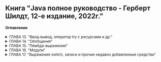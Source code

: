 ## Книга "Java полное руководство - Герберт Шилдт, 12-е издание, 2022г."

<small>

#### Оглавление

<details ГЛАВА 13><summary>ГЛАВА 13. "Ввод-вывод, оператор try с ресурсами и др."</summary>
<blockquote>

<details><summary>Ввод-вывод</summary>

Поддержка ввода-вывода обеспечивается основными библиотеками Java API, а не системными библиотеками языка.

<details><summary>Потоки данных</summary>

Ввод и вывод данных в Java-программах осуществляется через потоки данных. Поток данных - это абстракция, которая может производить или потреблять информацию. Поток связывается с физическим устройством посредством системы ввода-вывода Java. Классы и методы ввода-вывода можно применять к различным типам устройств, таким как дисковые файлы, клавиатура или сетевые соединения. Это позволяет абстрагироваться от множества различных видов ввода. Вывод данных может осуществляться на консоль, в дисковый файл или по сетевому соединению. Потоки данных в Java реализованы в иерархиях классов, определенных в пакете java.io.

Java также предоставляет ввод-вывод на основе буферов и каналов, которые определены в пакете java.nio и его подпакетах.

</details>

<details><summary>Потоки байтовых и символьных данных</summary>

В Java существуют два типа потоков ввода/вывода: байтовые и символьные. Байтовые потоки удобны для обработки ввода и вывода байтовых данных, например при чтении или записи двоичных данных. Символьные потоки используют Unicode и позволяют обрабатывать ввод и вывод символов, обеспечивая поддержку интернационализации. В некоторых случаях символьные потоки более эффективны, чем байтовые.

На самом низком уровне операции ввода-вывода по-прежнему выполняются с байтами. Символьные потоки предоставляют удобный и эффективный способ работы со символами в кодировке Unicode.
  
</details>

<details><summary>Классы потоков байтовых данных</summary>

**Классы потоков ввода-вывода байтов из пакета java.io**

Потоки ввода-вывода байтов определены в двух иерархиях классов. На вершине этих иерархий находятся _абстрактные классы InputStream и OutputStream_. У каждого из этих абстрактных классов имеется несколько конкретных подклассов, в которых учитываются отличия разных устройств, в том числе файлов на диске, сетевых соединений и даже буферов памяти.

```html
BufferedInputStream    Буферизованный поток ввода  
BufferedOutputStream   Буферизованный поток вывода  
ByteArrayinputStream   Поток ввода, читающий байты из массива  
ByteArrayOutputStream  Поток вывода, записывающий байты в массив  
DataInputStream        Поток ввода, содержащий методы для чтения данных стандартных типов, определенных в Java  
DataOutputStream       Поток вывода, содержащий методы для записи данных стандартных типов, определенных в Java  
FileInputStream        Поток ввода, читающий данные из файла  
FileOutputStream       Поток вывода, записывающий данные в файл  
FilterInputStream      Реализует абстрактный класс InputStream  
FilterOutputStream     Реализует абстрактный класс OutputStream  
InputStream            Абстрактный класс, описывающий поток ввода  
ObjectInputStream      Поток ввода объектов  
ObjectOutputstream     Поток вывода объектов  
OutputStream           Абстрактный класс, описывающий поток вывода  
PipedInputStream       Канал ввода  
PipedOutputstream      Канал вывода  
PrintStream            Поток вывода, содержащий методы print() и println()  
PushbackInputStream    Поток ввода, поддерживающий возврат одного байта обратно в поток ввода  
SequenceInputStream    Поток ввода, состоящий из нескольких потоков ввода, данные из которых читаются по очереди  
```

В абстрактных классах InputStream и OutputStream определяется ряд ключевых методов, реализуемых в других классах потоков ввода-вывода. Наиболее важными среди них являются методы read() и writе(), читающие и записывающие байты данных соответственно. Оба эти метода объявлены как абстрактные в классах InputStream и OutputStream, а в производных классах они переопределяются.

**Классы потоков ввода-вывода символов**

Потоки ввода-вывода символов также определены в двух иерархиях классов. На вершине этих иерархий находятся два * абстрактных* класса - Reader и Writer. Эти абстрактные классы управляют потоками символов в Юникоде. Для каждого из них в Java предусмотрен ряд конкретных подклассов.

```html
BufferedReader         Буферизированный поток ввода символов  
BufferedWriter         Буферизированный поток вывода символов  
CharArrayReader        Поток ввода, читающий символы из массива  
CharArrayWriter        Поток вывода, записывающий символы в массив  
FileReader             Поток ввода, читающий символы из файла  
FileWriter             Поток вывода, записывающий символы в файл  
FilterReader           Фильтрованный поток чтения  
FilterWriter           Фильтрованный поток запис  
InputStreamReader      Поток ввода, преобразующий байты в символы  
LineNumЬerReader       Поток ввода, подсчитывающий строки  
OutputStreamWriter     Поток вывода, преобразующий символы в байты  
PipedReader            Канал ввода  
PipedWriter            Канал вывода  
PrintWriter            Поток вывода, содержащий методы print() и println()  
PushbackReader         Поток ввода, позволяющий возвращать символы обратно в поток ввода  
Reader                 Абстрактный класс, описывающий поток ввода символов  
StringReader           Поток ввода, читающий символы из строки  
StringWriter           Поток вывода, записывающий символы в строку  
Writer                 Абстрактный класс, описывающий поток вывода символов   
```

В абстрактных классах Reader и Writer определяется ряд ключевых методов, реализуемых в других классах потоков ввода-вывода. Наиболее важными среди них являются методы read() и write(), читающие и записывающие байты данных соответственно. Оба эти метода объявлены как абстрактные в классах Reader и Writer, а в производных классах они переопределяются.

</details>

<details><summary>Предопределенные потоки данных</summary>

Класс System содержит несколько методов для получения информации о системе и текущего времени, а также три предопределенных потоковых переменных: in, out и err, которые могут быть использованы в любой части программы без привязки к конкретному экземпляру класса System.

Переменная System.out ссылается на поток стандартного вывода, по умолчанию вывод осуществляется на консоль. System.in ссылается на поток стандартного ввода, по умолчанию принимаемые данные поступают с клавиатуры. System.err ссылается на поток вывода ошибок, также по умолчанию вывод ошибок осуществляется на консоль. Эти потоки могут быть перенаправлены на другие устройства ввода-вывода, поддерживающие совместимые форматы данных.

System.in, System.out и System.err являются потоками байтовых данных типа InputStream, PrintStream и ErrorStream соответственно. Однако они обычно используются для чтения и записи символов в консоль. Вы можете использовать их как основу для более сложных операций ввода-вывода или обернуть их в классы символьных потоков для дополнительной гибкости и контроля.

</details>

<details><summary>Чтение консольного ввода</summary>

История Java и консольный ввод:
   - На заре развития Java единственным способом выполнения консольного ввода было использование потока байтовых данных.
   - В настоящее время символьный поток предпочтительнее из-за удобства интернационализации и сопровождения программы.

Java 17 и изменения:
   - В JDK 17 изменился способ получения объекта InputStreamReader, связанного с System.in.
   - Рекомендуется явно указывать набор символов, ассоциированный с консолью, при создании InputStreamReader. Набор символов определяет способ сопоставления байтов с символами. Обычно, когда набор символов не задан, применяется стандартная кодировка 
JVM.

Использование InputStreamReader и BufferedReader:
   - Для чтения консольного ввода через BufferedReader, рекомендуется использовать конструктор InputStreamReader с явным указанием набора символов, ассоциированного с консолью.
   - Можно использовать метод System.console() для получения объекта Console и его метод charset() для получения набора символов консоли.

Создание BufferedReader с использованием InputStreamReader без явного указания набора символов (до JDK 17):

```html
import java.io.BufferedReader;
import java.io.IOException;
import java.io.InputStreamReader;

public class ConsoleInputExample {
    public static void main(String[] args) {
        BufferedReader br = new BufferedReader(new InputStreamReader(System.in));

        try {
            System.out.print("Введите ваше имя: ");
            String name = br.readLine();
            System.out.println("Привет, " + name + "!");
        } catch (IOException e) {
            e.printStackTrace();
        }
    }
}
```

Создание BufferedReader с использованием InputStreamReader с явным указанием набора символов (начиная с JDK 17):
 
```html
import java.io.BufferedReader;
import java.io.IOException;
import java.io.InputStreamReader;
import java.nio.charset.Charset;

public class ConsoleInputExample {
    public static void main(String[] args) {
        InputStreamReader isr = new InputStreamReader(System.in, Charset.defaultCharset());
        BufferedReader br = new BufferedReader(isr);

        try {
            System.out.print("Введите ваше имя: ");
            String name = br.readLine();
            System.out.println("Привет, " + name + "!");
        } catch (IOException e) {
            e.printStackTrace();
        }
    }
}
```

Современный подход к чтению консольного ввода в Java включает явное указание набора символов консоли при создании InputStreamReader, что обеспечивает более надежное и удобное взаимодействие с консолью в различных приложениях.

</details>

<details><summary>Чтение символов</summary>

Чтобы получить поток ввода символов, присоединив его к консоли, следует заключить стандартный поток ввода System.in в оболочку объекта класса BufferedReader, поддерживающего буферизованный поток ввода. Ниже приведен чаще всего используемый конструктор этого класса.

```html
BufferedReader(Reader поток_чтения_вводимых_данных)  
```

десь параметр поток_чтения_вводимых_данных обозначает поток, который связывается с создаваемым экземпляром класса BufferedReader. Класс Reader является абстрактным. Одним из производных от него конкретных подклассов является класс InputStreamReader, преобразующий байты в символы. Для получения объекта типа InputStreamReader, связанного со стандартным потоком ввода System.in, служит следующий конструктор:

```html
InputStreamReader(InputStream поток_ввода)   
```

Переменная System.in ссылается на объект класса InputStream и поэтому должна быть указана в качестве параметра поток_ввода. В конечном итоге получается приведенная ниже строка кода, где создается объект типа BufferedReader, связанный с клавиатурой. После выполнения этой строки кода переменная экземпляра br будет содержать поток ввода символов, связанный с консолью через стандартный поток ввода System.in.

```html
BufferedReader br = new BufferedReader(new InputStreamReader(System.in));  
```

Для чтения символа из потока ввода типа BufferedReader служит метод read(). Ниже приведена общая форма метода read().

```html
int read() throws IOException  
```

Всякий раз, когда метод read() вызывается, он читает символ из потока ввода и возвращает его в виде целочисленного значения. По достижении конца потока возвращается значение -1. Как видите, метод read() может сгенерировать исключение типа IOException.

[Chapter13/Package01/BRRead - Использовать класс BufferedReader для чтения символов с консоли](https://github.com/Vladlena2/BookJava2/blob/main/Chapter13/Package01/BRRead.java "Посмотреть пример Java")

Для чтения символьных строк с клавиатуры служит версия метода readLine(), который является членом класса BufferedReader. Его общая форма приведена ниже. Как видите, этот метод возвращает объект типа String.

```html
String readLine() throws IOException    
```

[Chapter13/Package01/BRReadLines - Чтение символьных строк с консоли средствами класса BufferedReader](https://github.com/Vladlena2/BookJava2/blob/main/Chapter13/Package01/BRReadLines.java "Посмотреть пример Java")

В следующем далее примере программы демонстрируется простейший текстовый редактор. С этой целью сначала создается массив объектов типа String, а затем читаются текстовые строки, каждая из которых сохраняется в элементе массива. Чтение производится до 100 строк или до тех пор, пока не будет введено слово "стоп". Для чтения данных с консоли применяется класс BufferedReader.

[Chapter13/Package01/TinyEdit - Простейший текстовый редактор](https://github.com/Vladlena2/BookJava2/blob/main/Chapter13/Package01/TinyEdit.java "Посмотреть пример Java")

</details>

<details><summary>Запись данных, выводимых на консоль</summary>

Вывод данных на консоль проще всего организовать с помощью упоминавшихся ранее методов print() и println(). Эти методы определены в классе PrintStream (он является типом объекта, на который ссылается переменная System.out).

Класс PrintStream описывает поток вывода и является производным от класса OutputStream, поэтому в нем реализуется также низкоуровневый метод write(). Следовательно, метод write() можно применять для записи данных, выводимых на консоль. Ниже приведена простейшая форма метода writе(), определенного в классе PrintStream.

```html
void write(int байтовое_значение)     
```

Этот метод записывает байт, передаваемый в качестве параметра байтовое_значение. Несмотря на то что параметр * байтовое_значение* объявлен как целочисленный, записываются только 8 его младших бит. Ниже приведен короткий пример программы, где метод write() применяется для вывода на экран буквы "А" с последующим переводом строки.

```html
// Продемонстрировать применение метода System.out.write()
class WriteDemo {
   public static void main(String[] args){
       int b;
       b = 'A';
       System.out.write(b);
       System.out.print("\n");
   }
}   
```

**Класс PrintWriter**

Применение класса PrintWriter для консольного вывода упрощает интернационализацию прикладных программ. В классе PrintWriter определяется несколько конструкторов. Ниже приведен один из тех конструкторов:

```html
PrintWriter(OutputStream поток_вывода, boolean очистка)   
```

Здесь параметр поток_вывода обозначает объект типа OutputStream, а параметр очистка - очистку потока вывода всякий раз, когда вызывается (среди прочих) метод println(). Если параметр очистка принимает логическое значение true, то очистка потока вывода происходит автоматически, а иначе - вручную.

В классе PrintWriter поддерживаются методы print() и println(). Следовательно, их можно использовать таким же образом, как и в стандартном по токе вывода System.out. Если аргумент этих методов не относится к простому типу, то для объекта типа PrintWriter сначала вызывается метод toString(), а затем выводится результат.

Чтобы вывести данные на консоль, используя класс PrintWriter, следует указать стандартный поток System.out для вывода и его автоматическую очистку. Например, в следующей строке кода создается объект типа PrintWriter, который связывается с консольным выводом:

```html
PrintWriter pw = new PrintWriter(System.out, true);
```

[Chapter13/Package01/PrintWriterDemo - Продемонстрировать применение класса PrintWriter](https://github.com/Vladlena2/BookJava2/blob/main/Chapter13/Package01/PrintWriterDemo.java "Посмотреть пример Java")
       
</details>

<details><summary>Чтение файлов и запись в файлы</summary>

Для ввода-вывода данных в файлы чаще всего применяются классы FileInputStream и FileOutputStream, которые создают потоки ввода-вывода байтов, связанные с файлами. Чтобы открыть файл для ввода-вывода данных, достаточно создать объект одного из этих классов, указав имя файла в качестве аргумента конструктора. У обоих классов имеются и дополнительные конструкторы, но в представленных далее примерах будут употребляться только следующие конструкторы:

```html
FileInputStream(String имя_файла)
   throws FileNotFoundException
FileOutputStream(String имя_файла)
   throws FileNotFoundException
```

Здесь параметр имя_файла обозначает имя того файла, который требуется открыть. Если при создании потока ввода файл не существует, то генерируется исключение типа FileNotFoundException. А если при создании потока вывода файл нельзя открыть или создать, то и в этом случае генерируется исключение типа FileNotFoundException. Класс исключения FileNotFoundException является производным от класса IOException. Когда файл открыт для вывода, любой файл, существовавший ранее под тем же самым именем, уничтожается.

Завершив работу с файлом, его нужно закрыть. Для этой цели служит метод close(), реализованный в классах FileinputStream и F ileOutputStream:

```html
void close() throws IOException
```

Закрытие файла высвобождает выделенные для него системные ресурсы, позволяя использовать их для других файлов. Неудачный исход закрытия файла может привести к **"утечкам памяти"**, поскольку неиспользуемые ресурсы оперативной памяти останутся выделенными.

**На заметку!**

Начиная с версии JDK 7, метод close() определяется в интерфейсе АutоСlоsеаblе из пакета java.lang. Интерфейс * АutоСlовеаblе* наследует от интерфейса Closeable из пакета java.io. Оба интерфейса реализуются классами потоков ввода-вывода, включая классы FileinputStream и FileOutputStream.

Чтобы прочитать данные из файла, можно воспользоваться формой метода read(), определенной в классе FileInputStream. Та его форма, которая применяется в представленных далее примерах, выглядит следующим образом:

```html
int read() throws IOException
```

Всякий раз, когда вызывается метод read(), он выполняет чтение одного байта из файла и возвращает ero в виде целочисленного значения. А если достигнут конец файла, то возвращается значение -1. Этот метод может сгенерировать исключение типа IOException.

В приведенном ниже примере программы метод read() применяется для ввода из файла, содержащего текст в коде ASCII, который затем выводится на экран. Имя файла указывается в качестве аргумента командной строки.

```html
java ShowFile TEST.txt
```

[Chapter13/Package02/ShowFile - Отображение содержимого текстового файла](https://github.com/Vladlena2/BookJava2/blob/main/Chapter13/Package02/ShowFile.java "Посмотреть пример Java")
       

Иногда проще заключить все части программы, открывающие файл и получающие доступ к его содержимому, в один блок оператора try, вместо того чтобы разделять его на два блока, а затем закрыть файл в блоке оператора finally. В качестве иллюстрации ниже показан другой способ написания программы

[Chapter13/Package02/ShowFile2 - ShowFile из предыдущего примера.](https://github.com/Vladlena2/BookJava2/blob/main/Chapter13/Package02/ShowFile2.java "Посмотреть пример Java")

[Chapter13/Package02/ShowFile3 - Отображение содержимого текстового файла в одном блоке оператора try](https://github.com/Vladlena2/BookJava2/blob/main/Chapter13/Package02/ShowFile3.java "Посмотреть пример Java")

Класс исключения FileNotFoundException является производным от класса IOException, и поэтому обрабатывать отдельно его исключение совсем не обязательно. В качестве примера ниже приведена переделанная последовательность операторов try/catch без перехвата исключения типа FileNotFoundException. В данном случае отображается стандартное сообщение об исключительной ситуации, описывающее возникшую ошибку.

[Chapter13/Package02/ShowFile4 - Переделанная последовательность операторов try/catch](https://github.com/Vladlena2/BookJava2/blob/main/Chapter13/Package02/ShowFile4.java "Посмотреть пример Java")

Для записи в файл можно воспользоваться методом writе(), определенным в классе FileOutputStream. В своей простейшей форме этот метод выглядит следующим образом:

```html
void write(int байтовое_значение) throws IOException
```

Этот метод записывает в файл байт, переданный ему в качестве параметра байтовое_значение. Несмотря на то что параметр байтовое_значение объявлен как целочисленный, в файл записываются только его младшие восемь бит. Если при записи возникает ошибка, генерируется исключение типа IOException. В следующем примере программы метод writе() применяется для копирования файла.

Обратите внимание на то, что в данном примере программы при закрытии файлов используются два отдельных блока оператора try. Этим гарантируется, что оба файла будут закрыты, даже если при вызове метода fin.close() будет сгенерировано исключение.

[Chapter13/Package02/CopyFile - Копирование файла](https://github.com/Vladlena2/BookJava2/blob/main/Chapter13/Package02/CopyFile.java "Посмотреть пример Java")

Исключения в Java не только упрощают обращение с файлами, но и позволяют легко отличать условие достижения конца файла от ошибок во время ввода в файл.

</details>

<details><summary>Автоматическое закрытие файла</summary>

В версии JDK 7 появилась новая возможность, предлагающая иной способ управления такими ресурсами, как потоки
ввода-вывода в файлы: *автоматическое завершение процесса*. Эту возможность иногда еще называют
**автоматическим управлением ресурсами (ARM)**, и основывается она на усовершенствованной версии оператора try. Главное
преимущество автоматического
управления ресурсами заключается в предотвращении ситуаций, когда файл (или другой ресурс) не освобождается по
невнимательности, если он больше не нужен.

Запомните: если забыть по какой-нибудь причине закрыть файл, это может привести к утечке памяти и другим осложнениям.
Ниже приведена *усовершенствованная* форма оператора try.
```java
try (спецификация_ресурса) {
     // использование ресурса
}
```

Здесь *спецификация_ресурса*, как правило, обозначает оператор, объявляющий и инициализирующий такой ресурс, как *поток
ввода-вывода данных в файл*.

Он состоит из объявления переменной, где переменная инициализируется ссылкой на управляемый объект. По завершении блока
оператора try ресурс автоматически освобождается. Для файла это означает, что он автоматически закрывается, а
следовательно, отпадает необходимость вызывать метод close() явным образом.
Она называется оператором try с *ресурсами*.

Оператор try с ресурсами можно применять лишь вместе с теми ресурсами, в которых реализован интерфейс AutoCloseaЬle,
определенный в пакете java.lang. В этом интерфейсе определен метод close(), а наследует он от интерфейса Closeable из
пакета java.io. Оба интерфейса реализуются классами потоков ввода-вывода. Таким образом, оператор try с ресурсами
можно
применять для работы с потоками ввода и вывода, в том числе и в файлы.

[Chapter13/Package02/ShowFileAutoClose - Пример оператора try с ресурсами](https://github.com/Vladlena2/BookJava2/blob/master/Chapter13/Package02/ShowFileAutoClose.java "Посмотреть пример Java")

Ресурс, объявляемый в операторе try, неявно считается конечным. Это означает, что присвоить ресурс после того, как он
был создан, нельзя. Кроме того, область действия ресурса ограничивается пределами оператора try с ресурсами.

В одном операторе try можно организовать управление несколькими ресурсами. Для этого достаточно указать спецификацию
каждого ресурса через точку с запятой. Примером тому служит приведенная ниже версия программы CopyFile, переделанная
таким образом, чтобы использовать один оператор try с ресурсами для управления переменными fin и fout.

[Chapter13/Package02/CopyFileAutoClose - Пример оператора try с двумя ресурсами](https://github.com/Vladlena2/BookJava2/blob/master/Chapter13/Package02/CopyFileAutoClose.java "Посмотреть пример Java")

У оператора *try с ресурсами* имеется еще одна особенность, о которой стоит упомянуть. Когда выполняется блок оператора
try, существует вероятность того, что исключение, возникающее в блоке оператора try, приведет к другому исключению,
которое произойдет в тот момент, когда ресурс закрывается
в блоке оператора finally. Если это обычный оператор try, то первоначальное исключение теряется, будучи вытесненным
вторым исключением. А если используется оператор try с ресурсами, то второе исключение подавляется, но не теряется.
Вместо этого оно добавляется в список подавленных исключений, связанных
с первым исключением. Доступ к списку подавленных исключений может быть пол учен с помощью метода gеtSupprеssеd(),
определенного в классе Throwаblе.
</details>

<details><summary>Чтение и запись файлов. FileInputStream и FileOutputStream</summary>

**Запись файлов и класс FileOutputStream**

Класс *FileOutputStream* предназначен для записи байтов в файл. Он является производным от класса OutputStream, поэтому
наследует всю его функциональность.
Через конструктор класса FileOutputStream задается файл, в который производится запись. Класс поддерживает несколько
конструкторов:
```java
FileOutputStream(String filePath)
FileOutputStream(File fileObj)
FileOutputStream(String filePath, boolean append)
FileOutputStream(File fileObj, boolean append)
```
Файл задается либо через строковый путь, либо через объект File. Второй параметр - append задает способ записи: eсли он
равен true, то данные дозаписываются в конец файла, а при false - файл полностью перезаписывается.  
Например, запишем в файл строку:

[Chapter13/Package02/WriteFile - Пример записи строки в файл TEST.txt](https://github.com/Vladlena2/BookJava2/blob/master/Chapter13/Package02/WriteFile.java "Посмотреть пример Java")

Для создания объекта FileOutputStream используется конструктор, принимающий в качестве параметра путь к файлу для
записи. Если такого файла нет, то он автоматически создается при записи. Так как здесь записываем строку, то ее надо
сначала перевести в массив байтов. И с помощью метода write строка записывается в файл.
При этом необязательно записывать весь массив байтов. Используя перегрузку метода write(), можно записать и одиночный
байт:
```java
fos.write(buffer[0]); // запись первого байта
```

**Чтение файлов и класс FileInputStream**

Для считывания данных из файла предназначен класс *FileInputStream*, который является наследником класса InputStream и
поэтому реализует все его методы.

Для создания объекта FileInputStream мы можем использовать ряд конструкторов. Наиболее используемая версия конструктора
в качестве параметра принимает путь к считываемому файлу:
```java
FileInputStream(String fileName) throws FileNotFoundException
```
Если файл не может быть открыт, например, по указанному пути такого файла не существует, то генерируется исключение *
FileNotFoundException*.  
Считаем данные из ранее записанного файла (TEST.txt) и выведем на консоль:

[Chapter13/Package02/ReadFile - Пример чтения файла TEST.txt](https://github.com/Vladlena2/BookJava2/blob/master/Chapter13/Package02/ReadFile.java "Посмотреть пример Java")

В данном случае мы считываем каждый отдельный байт в переменную i:
```java
while((i = fin.read()) != -1) {
```
Когда в потоке больше нет данных для чтения, метод возвращает число -1.
Затем каждый считанный байт конвертируется в объект типа char и выводится на консоль.  
Подобным образом можно считать данные в массив байтов и затем производить с ним манипуляции:
```java
byte[] buffer = new byte[fin.available()];
// считаем файл в буфер
fin.read(buffer, 0, fin.available());

System.out.println("File data:");
for(int i=0; i<buffer.length;i++){
    System.out.print((char)buffer[i]);
}
```

Совместим оба класса и выполним чтение из одного и запись в другой файл:

[Chapter13/Package02/ReadWriteFile - Пример чтение из одного и запись в другой файл](https://github.com/Vladlena2/BookJava2/blob/master/Chapter13/Package02/ReadWriteFile.java "Посмотреть пример Java")

Классы FileInputStream и FileOutputStream предназначены прежде всего для записи двоичных файлов, то есть для записи и
чтения байтов. И хотя они также могут использоваться для работы с текстовыми файлами, но все же для этой задачи больше
подходят другие классы.

Еще один пример, в котором создаем для записи файл, далее записываем в него строку.  
Потом читаем и выводим на конслоь данные из этого файла и все это копируем в новый файл.

[Chapter13/Package02/WriteReadSaveToFile - Создание, чтение одного файла и копирование в другой файл](https://github.com/Vladlena2/BookJava2/blob/master/Chapter13/Package02/WriteReadSaveToFile.java "Посмотреть пример Java")
</details>

<details><summary>Чтение и запись текстовых файлов. Класс FileWriter. Класс FileReader</summary>

Для полноценной работы с текстовыми файлами служат совсем другие классы, которые являются наследниками абстрактных
классов *Reader* и *Writer*.

Класс *FileWriter* является производным от класса *Writer*. Он используется для записи текстовых файлов.
Чтобы создать объект *FileWriter*, можно использовать один из следующих конструкторов:
```
FileWriter(File file)
FileWriter(File file, boolean append)
FileWriter(FileDescriptor fd)
FileWriter(String fileName)
FileWriter(String fileName, boolean append)
```  
Так, в конструктор передается либо путь к файлу в виде строки, либо объект File, который ссылается на конкретный
текстовый файл. Параметр *append* указывает, должны ли данные дозаписываться в конец файла (если параметр равен true),
либо файл должен перезаписываться.

Класс *FileReader* наследуется от абстрактного класса *Reader* и предоставляет функциональность для чтения текстовых
файлов.
Для создания объекта *FileReader* мы можем использовать один из его конструкторов:
```java
FileReader(String fileName) 
FileReader(File file)
FileReader(FileDescriptor fd)
```  

[Chapter13/Package02/FileWriterReaderDemo - Записать текст в файл и прочитать](https://github.com/Vladlena2/BookJava2/blob/master/Chapter13/Package02/FileWriterReaderDemo.java "Посмотреть пример Java")
</details>

<details><summary>Модификаторы доступа transient и volatile</summary>

В языке J ava определяются два интересных модификатора доступа: *transient* и *volatile*. Эти модификаторы
предназначены для особых случаев. Когда переменная-экземпляр объявлена как transient, ее значение не должно
сохраняться, когда сохраняется объект, как показано ниже.

```java
class T {
    transient int а; //не сохранится
    int b; // сохранится
} 
```

Если в данном примере кода объект типа т записывается в область постоянного хранения, то содержимое переменной а не
должно сохраняться, тогда как содержимое переменной b должно быть сохранено.

Модификатор доступа volatile сообщает компилятору, что модифицируемая им переменная может быть неожиданно изменена в
других частях программы.
Одна из таких ситуаций возникает в многопоточных программах, где иногда в двух или больше потоках исполнения
разделяется
общая переменная. Из соображений эффективности в каждом потоке может храниться своя закрытая копия этой
переменной. Настоящая (или главная) копия переменной обновляется в разные моменты, например при входе в
синхронизированный метод. Такой подход вполне работоспособен, но не всегда оказывается достаточно эффективным. Иногда
требуется, чтобы главная копия переменной постоянно отражала ее текущее состояние. И для этого достаточно объявить
переменную как volatile, предписав тем самым компилятору всегда использовать главную копию этой переменной
(или хотя бы поддерживать любые закрытые ее копии обновляемыми по главной копии, и наоборот). Кроме того, доступ к
главной копии переменной должен осуществляться в том порядке, в каком он определен в самой программе.

[Chapter13/Package03/InstanceOf - Продемонстрировать применение операции instanceof](https://github.com/Vladlena2/BookJava2/blob/master/Chapter13/Package03/InstanceOf.java "Посмотреть пример Java")
</details>

<details><summary>Применение операции instanceof</summary>

Иногда тип объекта полезно выяснить во время выполнения. Например, в одном потоке исполнения объекты разных типов могут
формироваться, а в другом потоке исполнения - использоваться. В таком случае удобно выяснить тип каждого объекта,
получаемого в обрабатывающем потоке исполнения. Тип объекта во время выполнения не менее важно выяснить и в том
случае,
когда требуется приведение типов. В языке Java неправильное приведение типов влечет за собой появление ошибок во время
выполнения.

Для разрешения этого вопроса в Java предоставляется операция времени выполнения *instanceof*, которая имеет следующую
общую форму:
```java
ссылка_на_объект instanceof тип
```   
Здесь *ссылка_на_объект* обозначает ссылку на экземпляр класса, а тип - конкретный тип этого класса. Если *
ссылка_на_объект* относится к указанному типу или может быть приведена к нему, то вычисление операции *instanceof*
дает
в итоге логическое значение *true*, а иначе - логическое значение *false*. Таким образом, операция *instanceof* - это
средство, с помощью которого программа может получить сведения об объекте во время выполнения.

</details>

<details><summary>Модификатор доступа strictfp</summary>

Объявляя класс, метод или интерфейс с модификатором доступа *strictfp*, можно гарантировать, что вычисления с плавающей
точкой будут выполняться таким же образом, как и в первых версиях Java. Если класс объявляется с модификатором
доступа *
strictfp*, все его методы автоматически модифицируются как *strictfp*.

Например, в приведенной ниже строке кода компилятору Java сообщается, что во всех методах, определенных в классе
MyClass, следует использовать исходную модель вычислений с плавающей точкой. Откровенно говоря, большинству
программистов вряд ли понадобится модификатор доступа *strictfp*, поскольку он касается лишь небольшой категории
задач.
```java
strictfp class MyClass { // ...
``` 

</details>

<details><summary>Платформенно-ориентированные методы</summary>

Иногда, хотя и редко, возникает потребность вызвать подпрограмму, написанную на другом языке, а не на Java. Как
правило, такая подпрограмма существует
в виде исполняемого кода для ЦП и той среды, в которой приходится работать, т.е. в виде платформенно-ориентированного
кода. Такую подпрограмму, возможно, потребуется вызвать для повышения скорости ее выполнения. С другой стороны, может
возникнуть потребность работать со специализированной сторонней библиотекой, например с пакетом статистических
расчетов.

Для объявления платформенно-ориентированных методов в Java предусмотрено ключевое слово *native*. Однажды объявленные
как *native*, эти методы могут быть вызваны из прикладной программы на Java таким же образом,
как и любой другой метод. Механизм, применяемый для внедрения платформенно-ориентированного кода в прикладные
программы
на Java, называется JNI (*Java Native Interface - платформенно-ориентированный интерфейс Java*).

Чтобы объявить платформенно-ориентированный метод, его имя следует предварить модификатором доступа *native*, но не
определять тело метода, как показано ниже.
```java
public native int meth();
```
Объявив платформенно-ориентированный метод, необходимо написать его и предпринять ряд относительно сложных шагов, чтобы
связать его с кодом Java. Большинство платформенно-ориентированных методов пишутся на С.

</details>

<details><summary>Применение ключевого слова assert</summary>

Ключевое слово *assert* используется на стадии *разработки* программ для создания так называемых утверждений - условий,
которые должны быть *истинными* во время выполнения программы. Если во время выполнения программы условие оказывается
истинным, то никаких действий больше не выполняется. Но если условие окажется ложным, то генерируется исключение
типа *
AssertionError*. Утверждения часто применяются с целью проверить, действительно ли выполняется некоторое ожидаемое
условие. В коде окончательной версии программы утверждения, как правило, отсутствуют.

Ниже приведен пример программы, демонстрирующий применение оператора *assert*. В этом примере проверяется, возвращает
ли метод getnum() положительное значение.

[Chapter13/Package03/AssertDemo - Продемонстрировать применение оператора assert](https://github.com/Vladlena2/BookJava2/blob/master/Chapter13/Package03/AssertDemo.java "Посмотреть пример Java")

Для правильного понимания утверждений очень важно иметь в виду следующее: на них нельзя полагаться для выполнения
каких-нибудь конкретных действий в программе. Дело в том, что отлаженный код окончательной версии программы будет
выполняться с *отключенным* режимом проверки утверждений.

Благодаря утверждениям, строки кода с оператором *assert* можно не удалять из окончательного варианта кода программы.

**Параметры включения и отключения режима проверки утверждений.**

Чтобы *включить* режим проверки утверждений в пакете MyPack, достаточно ввести следующее:
```
-ea:MyPack ...
```

Чтобы *отключить* режим проверки утверждений, следует ввести:
```
-da:MyPack ...
```

Кроме того, класс можно указать с параметром -еа или -da. В качестве примера ниже показано, как включить режим проверки
утверждений отдельно в классе AssertDemo.
```
-ea:AssertDemo
``` 
</details>

<details><summary>Статический импорт</summary>

В языке Java имеется языковое средство, расширяющее возможности ключевого слова import и называемое *статическим
импортом*. Оператор import, предваряемый ключевым словом static, можно применять для импорта статических членов класса
или интерфейса. Благодаря статическому импорту появляется возможность ссылаться на статические члены непосредственно
по
именам, не уточняя их именем класса. Это упрощает и сокращает синтаксис, требующийся для работы со статическими
членами.
```java
// Вычислить длину гипотенузы прямоугольного треугольника
...
// Имена методов уточнены именем их класса Math
hypot = Math.sqrt(Math.pow(sidel, 2) + Math.pow(side2, 2));
...

// Используем статический импортом для доступ к встроенным в Java методам
import static java.lang.Mat.*;

...
// Здесь методы sqrt() и pow() можно вызывать непосредственно, опуская имя их Класса 
hypot = sqrt(pow(sidel, 2) + pow(side2, 2)); 
...

```
*Статический импорт* следует применять на тот случай, если статические члены применяются многократно, в частности при
выполнении целого ряда математических вычислений. В сущности, этим языковым средством стоит пользоваться, но только не
злоупотреблять им.
</details>

<details><summary>Вызов перегружаемых конструкторов по ссылке this()</summary>

Пользуясь *перегружаемыми конструкторами*, иногда удобно вызывать один конструктор из другого. Для этого в Java имеется
еще одна форма ключевого слова this. В общем виде эта форма выглядит следующим образом:
```java
this(список_аргументов)
```
По ссылке this() сначала выполняется *перегружаемый конструктор*, который соответствует заданному *списку_аргументов*,
а затем - любые операторы, находящиеся в теле исходного конструктора, если таковые имеются. Вызов конструктора по
ссылке
this() должен быть *первым* оператором в конструкторе.
Рассмотрим сначала приведенный ниже пример класса, в котором ссылка this() *не употребляется*.

Этот класс содержит три конструктора, каждый из которых инициализирует значения полей а и b. Первому конструктору
передаются отдельные значения для инициализации полей а и b. Второй конструктор принимает только одно значение и
присваивает его обоим полям, а и b. А третий присваивает полям а и b нулевое значение по умолчанию.
```java
class MyClass {
   int a;
   int b;
   // инициализировать поля а и b по отдельности
   MyClass(int i, int j) {
        a = i;
       b = j;    
    }
   // присвоить полям а и b нулевое значение по умолчанию
    MyClass() {
     a = 0;
      b = 0;
    }   
}
```

Используя ссылку this(), приведенный выше класс MyClass можно переписать следующим образом. В данной версии класса
MyClass значения непосредственно присваиваются полям а и b только в конструкторе MyClass (int, int). А два других
конструктора просто вызывают первый конструктор (прямо или косвенно) по ссылке this().
```java
class MyClass {
    int a;
    int b;
    // инициализировать поля а и b по отдельности
   MyClass(int i, int j) {
       a = i;
        b = j;    
    }
    // инициализировать поля а и b одним и тем же значением
   MyClass(int i) {
       this(i, i); // по этой ссылке вызывается конструктор MyClass(i, i);
    }


    // присвоить полям а и b нулевое значение по умолчанию
    MyClass() {
        this(0); // по этой ссылке вызывается конструктор MyClass(O)
  }   
}
```  
Одной из причин, по которой стоит вызывать перегружаемые конструкторы по ссылке this(),служит потребность избежать
дублирования кода. Зачастую сокращение дублированного кода ускоряет загрузку классов, поскольку объектный
код становится компактнее. Это особенно важно для программ, доставляемых через Интернет, когда время их загрузки
критично. Применение ссылки this() позволяет также оптимально структурировать прикладной код, когда конструкторы
содержат большой объем дублированного кода.

Следует также иметь в виду, что вызов очень коротких конструкторов, как, например, из класса MyClass, по ссылке this()
зачастую лишь незначительно увеличивает размер объектного кода. (В некоторых случаях никакого уменьшения объема
объектного кода вообще не происходит.) Дело в том, что байт-код, который устанавливается и возвращается из вызова
конструктора по ссылке this(), добавляет инструкции в объектный файл. Поэтому в таких случаях вызов конструктора по
ссылке this(), несмотря на исключение дублирования кода, не даст значительной экономии времени загрузки, но может
повлечь за собой дополнительные издержки на создание каждого объекта. Поэтому ссылка this() больше всего подходит для
вызова тех конструкторов, которые содержат большой объем кода инициализации, а не тех, которые просто устанавливают значения в нескольких полях.

Вызывая конструкторы по ссылке this(), следует учитывать следующее. Вопервых, при вызове конструктора по ссылке
this() *нельзя* использовать переменные экземпляра класса этого конструктора. И, во-вторых, в одном и том же
конструкторе *нельзя* использовать ссылки super() и this(), поскольку каждая из них должна быть первым оператором в
конструкторе.
</details>

<details><summary>Компактные профили Java API</summary>

В версии JDK 8 внедрено средство, позволяющее организовать подмножества
библиотеки прикладных программных интерфейсов API в так называемые *компактные профили*. Они обозначаются следующим
образом: *compact1, compact2 и cornpactЗ*. Каждый такой профиль содержит подмножество библиотеки. Более того,
компактный
профиль *compact2* включает в себя весь профиль *compact1*, а компактный профиль *compactЗ* - весь профиль *compact2*.
Следовательно, каждый последующий компактный профиль строится на основании предыдущего. Преимущество компактных
профилей
заключается в том, что прикладной
программе не нужно загружать библиотеку полностью. Применение компактных профилей позволяет сократить размер
библиотеки,
а следовательно, выполнять некоторые категории прикладных программ на тех устройствах, где отсутствует полная
поддержка
прикладного программного интерфейса Java API. Благодаря компактным профилям удается также сократить время, требующееся
для загрузки программы. В документации на прикладной программный интерфейс Java API
версии JDK 8 указывается, к какому именно элементу этого прикладного интерфейса принадлежит компактный профиль, если
это
вообще имеет место. Следует, однако, иметь в виду, что в версии JDK 9 на смену компактным профилям пришли внедренные в
ней модули.
</details>

</blockquote>
</details>

<details ГЛАВА 14><summary>ГЛАВА 14. "Обобщения"</summary>

<details><summary>Что такое обобщения</summary>

*Обобщения* - это *параметризованные типы*. Такие типы позволяют объявлять классы, интерфейсы и методы, где тип данных,
которыми они оперируют, указан в виде параметра. Используя обобщения, можно, например, создать единственный класс,
который будет автоматически обращаться с разнотипными данными. Классы, интерфейсы или методы, оперирующие
параметризованными типами, называются *обобщенными*.

Благодаря *обобщениям* все операции приведения типов выполняются автоматически и неявно. Таким образом, обобщения
расширили возможности повторного использования кода, позволив делать это легко и безопасно.

**Простой пример обобщения**

В приведенной ниже программе определяются два класса. Первый из них - *обобщенный* класс Gen, второй - *
демонстрационный* класс GenDemo, в котором используется *обобщенный* класс Gen.

[Chapter14/Package01/GenDemo - Простой обобщенный класс](https://github.com/Vladlena2/BookJava2/blob/master/Chapter14/Package01/GenDemo.java "Посмотреть пример Java")

Обратите внимание на объявление класса Gen в следующей строке кода:
```java
class Gen<T> {
```  
Здесь T обозначает имя параметра типа. Это имя используется в качестве заполнителя, вместо которого в дальнейшем
подставляется имя конкретного типа, передаваемого классу Gen при создании объекта. Это означает, что обозначение T
применяется в классе Gen всякий раз, когда требуется параметр типа. Обратите внимание на то, что обозначение Т
заключено
в угловые скобки ( < > ). Этот синтаксис
может быть обобщен. Всякий раз, когда объявляется параметр типа, он указывается в угловых скобках. В классе Gen
применяется параметр типа, и поэтому он является обобщенным классом, относящимся к так называемому параметризованному
типу.

Далее тип Т используется для объявления объекта оb:
```java
T оb; //объявить объект типа T
```  
Параметр типа Т - это место для *подстановки* конкретного типа, который указывается в дальнейшем при создании объекта
класса Gen. Это означает, что *объект оb станет объектом того типа, который будет передан в качестве параметра типа*
T.
Так, если передать тип String в качестве параметра типа Т, то такой экземпляр объекта оb будет иметь тип String.

Рассмотрим конструктор Gen().
```java
Gen (T o) {
    ob = o;
}
```  
Параметр o имеет тип T. Это означает, что конкретный тип параметра о определяется с помощью параметра типа Т,
передаваемого при создании объекта класса Gen. А поскольку параметр о и переменная экземпляра оЬ относятся к типу T,
то
они получают одинаковый конкретный тип при создании объекта класса Gen.
Параметр типа Т может быть также использован для указания типа, возвращаемого методом, как показано ниже на примере
метода getob(). Объект оb также относится к типу Т, поэтому его тип совместим с типом, возвращаемым методом getob().
```java
T getob() {>
    return оb;
```  
Метод showType() отображает тип Т, вызывая метод getName() для объекта типа Class, возвращаемого в результате вызова
метода getClass() для объекта оЬ. Метод getClass() определен в классе Object, и поэтому он является членом всех
классов.
Этот метод возвращает объект типа Class, соответствующий типу того класса объекта, для которого он вызывается. В
классе
Class определяется метод getName(), возвращающий строковое представление имени класса.

Класс GenDemo служит для демонстрации обобщенного класса Gen. Сначала в нем создается версия класса Gen для целых
чисел, как показано ниже.
```java
Gen<Integer> iOb; 
```  
*Integer* - это аргумент типа, который передается в качестве параметра типа Т из класса Gen. Это объявление фактически
означает создание версии класса Gen, где все ссылки на тип Т преобразуются в ссылки на тип Integer. Таким образом, в
данном объявлении объект оb относится к типу Integer, и метод getob() возвращает тип Integer.

Компилятор Java на самом деле не создает разные версии класса Gen или любого другого обобщенного класса. Вместо этого
компилятор *удаляет* все сведения об обобщенных типах, выполняя необходимые операции приведения типов, чтобы сделать
поведение прикладного кода таким, как будто создана конкретная версия класса Gen. Таким образом, имеется только *одна*
версия класса Gen, которая существует в прикладной программе. Процесс удаления обобщенной информации об обобщенных
типах
называется *стиранием*.

В следующей строке кода переменной iOb присваивается ссылка на экземпляр целочисленной версии класса Gen:
```java
iOb = new Gen<Integer>(12345678);
```  
Когда вызывается конструктор Gen(), аргумент типа Integer также указывается. Это необходимо потому, что объект (в
данном случае - iOb), которому присваивается ссылка, относится к типу Gen<Integer>. Следовательно, ссылка,
возвращаемая
операцией new, также должна относиться
к типу Gen<Integer>. В противном случае во время компиляции возникает ошибка. Например, следующее присваивание вызовет
ошибку во время компиляции:
```java
iOb = new Gen<DouЬle>(12345678.0); // ОШИБКА!!!
```  
Переменная iOb относится к типу Gen<Integer>, поэтому она не может быть использована для присваивания ссылки типа
Gen<DouЬle>. Такая проверка типа является одним из основных преимуществ обобщений, потому что она обеспечивает типовую
безопасность.

Как следует из комментариев к данной программе, в приведенной ниже операции присваивания выполняется автоупаковка для
инкапсуляции значения 12345678 типа int в объекте типа Integer.
```java
iOb = new Gen<Integer>(12345678);
```  
*Обобщение* Gen<Integer> создает конструктор, принимающий аргумент типа Integer. А поскольку предполагается объект типа
Integer, то значение 12345678 автоматически упаковывается в этом объекте. Присваивание может быть указано и явным
образом, как показано ниже, но такой его вариант не дает никаких преимуществ.
```java
iOb = new Gen<Integer>(new Integer(12345678));
```  
Затем в данной программе отображается тип объекта оb в переменной iOb (в данном случае - тип Integer). А далее
получается значение объекта оb в следующей строке кода:
```java
int v = iOb.getob();
```  
Метод getob() возвращает обобщенный тип T, который был заменен на тип Integer при объявлении переменной экземпляра iOb.
Поэтому метод getob() также возвращает тип Integer, который автоматически распаковывается в тип
int и присваивается переменной v типа int. Следовательно, тип, возвращаемый методом getob(), не нужно приводить к типу
Integer. Безусловно, выполнять автоупаковку необязательно, переписав предыдущую строку кода так, как показано ниже. Но
автоупаковка позволяет сделать код более компактным.
```java
int v = iOb.getob().intValue();
```  
Далее в классе GenDemo объявляется объект типа Gen<String> следующим образом:
```java
Gen<String> sOb = new Gen<String>("текстовая строка");
```  
В качестве аргумента типа в данном случае указывается тип String, подставляемый вместо параметра типа Т в обобщенном
классе Gen. Это, по существу, приводит к созданию строковой версии класса Gen, что и демонстрируется в остальной части
программы.

</details>

<details><summary>Обобщения оперируют только ссылочными типами</summary>

Когда объявляется экземпляр *обобщенного типа*, аргумент, передаваемый в качестве *параметра типа*, должен относиться
к *ссылочному типу*, но ни в коем случае не к примитивному типу вроде int или char. Например, в качестве параметра T
классу Gen можно передать *тип любого класса*, но нельзя передать примитивный тип.

Безусловно, отсутствие возможности использовать *примитивный тип* не является серьезным ограничением, поскольку можно
применять *оболочки типов данных* (как это делалось в предыдущем примере программы) для инкапсуляции примитивных
типов.
Более того, механизм автоупаковки и автораспаковки в Java делает прозрачным применение оболочек типов данных.
</details>

<details><summary>Обобщенные типы различаются по аргументам типа</summary>

В отношении обобщенных типов самое главное понять, что ссылка на одну конкретную версию обобщенного типа несовместима с
другой версией того же самого обобщенного типа. Так, если ввести следующую строку кода в предыдущую программу, то при
ее
компиляции возникнет ошибка:
```java
iOb = sOb; // НЕВЕРНО!!!
```  
Несмотря на то что переменные экземпляра iOb и sOb относятся к типу Gen<T>, они являются *ссылками на разные типы
объектов*, потому что их параметры типов отличаются. Этим, в частности, обобщения обеспечивают типовую безопасность,
предотвращая подобного рода ошибки.
</details>

<details><summary>Каким образом обобщения повышают типовую безопасность</summary>

Дело в том, что обобщения *автоматически* гарантируют типовую безопасность во всех операциях, где задействован
обобщенный класс Gen. В процессе его применения исключается потребность в явном приведении и ручной проверке типов в
прикладном коде.  
Пример программы, в которой создается *необобщенный* эквивалент класса Gen:

[Chapter14/Package02/NonGenDemo - Продемонстрировать необобщенный класс](https://github.com/Vladlena2/BookJava2/blob/master/Chapter14/Package02/NonGenDemo.java "Посмотреть пример Java")

В классе NonGen все ссылки на тип Т заменены ссылками на тип Object. Это позволяет хранить в классе NonGen объекты
любого типа, как и в обобщенном классе Gen. Но это не позволяет компилятору Java получить какиенибудь подлинные
сведения
о типе данных, фактически сохраняемых в объекте
класса NonGen, что плохо по двум причинам. Во-первых, для извлечения сохраненных данных требуется явное приведение
типов. И во-вторых, многие ошибки несоответствия типов не могут быть обнаружены до времени выполнения.

Обратим внимание на следующую строку кода:
```java
int v = (Integer) iOb.getob();
```
Метод getob() возвращает тип Object, поэтому его нужно привести к типу Integer, чтобы выполнить автораспаковку и
сохранить значение в переменной v. Если убрать приведение типов, программа не скомпилируется. Если в ее версии с
обобщениями приведение типов производится неявно, то в версии без обобщений приведение должно быть сделано явно. Это
не
только неудобно, но и служит потенциальным источником ошибок.

Теперь рассмотрим следующий фрагмент кода в конце данной программы:
```java
// Этот код компилируется, но он принципиально неверный!!!
iOb = sOb;
v = (Integer) iOb.getOb(); // Ошибка!!! во время выполнения.
```
Здесь переменной экземпляра iOb присваивается значение переменной экземпляра sOb. Но переменная экземпляра sOb
ссылается на объект, содержащий символьную строку, а не целое число. Такое присваивание синтаксически корректно,
потому
что все ссылки типа NonGen одинаковы и любая ссылка типа NonGen
может указывать на любой другой объект типа NonGen. Но семантически эта операция присваивания неверна, что и отражено
в
следующей строке коде. Здесь тип, возвращаемый методом getob(),приводится к типу Integer, а затем делается попытка
присвоить полученное значение переменной v. Дело в том, что переменная экземпляра iOb теперь ссылается на объект,
хранящий данные типа String, а не Integer.  
К сожалению, без обобщений компилятор Java просто не в состоянии обнаружить эту ошибку. Вместо этого во время
выполнения генерируется исключение при попытке привести к типу Integer.

Возможность создавать *типизированный* (т.е. обеспечивающий типовую безопасность) код, в котором ошибки несоответствия
типов перехватываются *компилятором*, является главным преимуществом обобщений.

Благодаря *обобщениям* ошибки, возникающие во время выполнения, преобразуются в ошибки, обнаруживаемые во время
компиляции. В этом и заключается главное преимущество обобщений.
</details>

<details><summary>Обобщенный класс с двумя параметрами типа</summary>

Для обобщенного типа можно объявлять не только один параметр. Несколько *параметров типа* можно указать списком через
запятую. Например, приведенный ниже класс TwoGen является переделанным вариантом класса Gen, принимающим два параметра
типа.

[Chapter14/Package03/TwoGenDemo - Продемонстрировать применение класса ТwoGen](https://github.com/Vladlena2/BookJava2/blob/master/Chapter14/Package03/TwoGenDemo.java "Посмотреть пример Java")
</details>

<details><summary>Общая форма обобщенного класса</summary>

Синтаксис, представленный в предыдущих примерах программ, может быть обобщен. Ниже показано, как выглядит синтаксис
объявления обобщенного класса.
```
  class имя_класса<список_параметров_типа> { // ...
```  
А синтаксис объявления ссылки на обобщенный класс и создание его экземпляра полностью выглядит следующим образом:
```
имя_класса<список_аргументов_типа> имя_переменной
new имя_класса<список_аргументов_типа>  
(список_аргументов_констант); 
```
</details>

<details><summary>Ограниченные типы</summary>

Допустим, что требуется создать обобщенный класс с методом, возвращающим среднее значение массива чисел. С помощью
этого класса требуется получить среднее значение из целых чисел, а также чисел с плавающей точкой одинарной и двойной
точности. Таким образом, тип числовых данных требуется указать обобщенно, используя параметр типа.

Для подобных случаев в Java предоставляются *ограниченные типы*. Указывая параметр типа, можно наложить *ограничение* в
виде верхней границы, где объявляется суперкласс, от которого должны быть унаследованы все аргументы типов.
С этой целью вместе с параметром указывается ключевое слово *extends*:
```java
<Т extends суперкласс>
```  
Это означает, что параметр типа T может быть заменен только указанным *суперклассом* или его подклассами.
Следовательно, *суперкласс* объявляет верхнюю границу включительно.

[Chapter14/Package04/StatsDemo - Продемонстрировать ограничение параметра типа](https://github.com/Vladlena2/BookJava2/blob/master/Chapter14/Package04/StatsDemo.java "Посмотреть пример Java")
</details>

<details><summary>Применение метасимвольных аргументов</summary>

*Метасимвольный аргумент* обозначается знаком **"?"** и представляет *неизвестный* тип.

Например, в классе Stats, рассмотренном в предыдущем разделе, предполагается, что в него требуется ввести метод
sameAvg(), где определяется, содержат ли два объекта типа Stats массивы, дающие *одинаковое среднее значение*
независимо
от типа числовых значений в них. Так, если один объект содержит значения 1.0, 2.0 и 3.0 типа *doublе*, а другой - *
целочисленные* значения 1, 2 и 3, то их *среднее значение будет одинаковым*.

Применяя метасимвольный аргумент, метод sameAvg() можно написать, следующим образом:
```java
// Обратите внимание на применение метасимвола постановки
boolean sameAvg(Stats<?> ob) {
   if (average() == ob.average())
       return true;
  return false;
}
```
Здесь *метасимвольный* аргумент типа Stats<?> совпадает с любым объектом класса Stats, что позволяет сравнивать средние
значения любых двух объектов класса Stаts.

[Chapter14/Package05/WildcardDemo - Продемонстрировать применение метасимволов подстановки в качестве аргументов](https://github.com/Vladlena2/BookJava2/blob/master/Chapter14/Package05/WildcardDemo.java "Посмотреть пример Java")
</details>

<details><summary>Ограниченные метасимвольные аргументы</summary>

*Ограниченный* метасимвол подстановки задает верхнюю или нижнюю границу для аргумента типа. Это позволяет ограничить
типы объектов, которыми будет оперировать метод. Наиболее распространен метасимвол, который налагает ограничение
сверху
и создается с помощью оператора *extends* почти так же, как и ограниченный тип.

В общем, чтобы установить верхнюю границу для метасимвола, следует воспользоваться приведенной ниже формой
метасимвольного выражения:
```java
<? extends суперкласс>
```
Здесь *суперкласс* обозначает имя класса, который служит верхней границей. Не следует забывать, что это включающее
выражение, а следовательно, класс, заданный в качестве верхней границы (т.е. суперкласс), также находится в пределах
допустимых типов.

Имеется также возможность указать нижнюю границу для метасимвольного аргумента, введя оператор *super* в его
объявление. Ниже приведена общая форма ограничения метасимвольного аргумента снизу.
```java
<? super подкласс>
```
В данном случае допустимыми аргументами могут быть только те классы, которые являются суперклассами для указанного *
подкласса*. Это исключающее выражение, поскольку оно не включает в себя заданный *подкласс*.

[Chapter14/Package05/BoundedWildcard - Продемонстрировать Ограниченные метасимвольные аргументы](https://github.com/Vladlena2/BookJava2/blob/master/Chapter14/Package05/BoundedWildcard.java "Посмотреть пример Java")
</details>

<details><summary>Создание обобщенного метода</summary>

Рассмотрим объявление обобщенного метода isIn() в следующей строке кода:
```java
static <T extends Comparable<T>, V extends T>
   boolean isIn(T x, V[] y) {
}
```
Параметр типа объявляется *до* типа, возвращаемого методом. Тип T расширяет обобщенный тип *Comparable<T>*, где *
Comparable* - это интерфейс, объявляемый в пакете java.lang. В классе, реализующем интерфейс *Comparable*,
определяются
объекты, которые могут быть упорядочены. Следовательно, указание интерфейса *Comparable* в качестве верхней границы
гарантирует, что метод *isIn()* вполне применим к объектам, которые можно сравнивать. Интерфейс *Comparable* является
обобщенным, а параметр его типа обозначает тип сравниваемых объектов.

[Chapter14/Package06/GenMethDemo - Продемонстрировать простой обобщенный метод](https://github.com/Vladlena2/BookJava2/blob/master/Chapter14/Package06/GenMethDemo.java "Посмотреть пример Java")
</details>

<details><summary>Обобщенные конструкторы</summary>

Конструкторы также могут быть *обобщенными*, даже если их классы таковыми не являются.

[Chapter14/Package06/GenConsDemo - Использовать обобщенный конструктор](https://github.com/Vladlena2/BookJava2/blob/master/Chapter14/Package06/GenConsDemo.java "Посмотреть пример Java")

В конструкторе GenCons() задается параметр обобщенного типа, который может быть производным от класса Number, поэтому
конструктор GenCons() можно вызывать с любым числовым типом, включая Integer, Float или Double.
Несмотря на то, что класс GenCons не является обобщенным, его конструктор обобщен.
</details>

<details><summary>Обобщенные интерфейсы</summary>

Обобщенные интерфейсы объявляются таким же образом, как и обобщенные классы.
Общая синтаксическая форма обобщенного интерфейса.
```java
interface имя_интерфейса<список_параметров_типа> { // ... 
```
Здесь *список_параметров_типа* обозначает разделяемый запятыми список параметров типа. Когда *реализуется* обобщенный
интерфейс, следует указать аргументы типа.
```java
class имя_класса<список_параметров_типа>
      implements имя_интерфейса<список_аргументов_типа> ( 
```

Далее в приведенном примере, создается обобщенный интерфейс MinMax, где объявляются методы min() и max(), которые, как
предполагается, должны возвращать минимальное и максимальное значения из некоторого множества объектов.

Объявление обобщенного интерфейса MinMax:
```java
interface MinMax<T extends Comparable<T>> {
}
```
Параметр типа T ограничивается сверху интерфейсом Comparable. Интерфейс Comparable определен в пакете java.lang для
сравнения объектов. Параметр его типа обозначает тип сравниваемых объектов.

Далее интерфейс MinMax реализуется в классе ClassMinMax:
```java
class ClassMinMax<T extends Comparable<T>> implements MinMax<T> {
}
```
Параметр типа T сначала объявляется в классе MyClass, а затем передается интерфейсу MinMax. Интерфейсу MinMax требуется
тип класса, реализующего интерфейс Comparable, поэтому в объявлении класса, реализующего этот интерфейс (в данном
случае
- класса ClassMinMax), должно быть наложено такое же ограничение.
   Следовательно, однажды наложенное ограничение уже не нужно повторять в операторе implements.

[Chapter14/Package06/GenIFDemo - Пример применения обобщенного интерфейса](https://github.com/Vladlena2/BookJava2/blob/master/Chapter14/Package06/GenIFDemo.java "Посмотреть пример Java")

**Обобщенный интерфейс дает два преимущества:**  
*Во-первых*, он может быть реализован для разных типов данных.  
*Во-вторых*, он позволяет наложить ограничения на типы данных, для которых он может быть реализован.

</details>

<details><summary>Иерархии обобщенных классов</summary>

*Обобщенные* классы могут быть частью иерархии классов, как и любые другие *необобщенные* классы. Это означает, что
обобщенный класс может действовать в качестве суперкласса или подкласса. Главное отличие *обобщенных* иерархий
от *необобщенных* состоит в том, что в *обобщенной* иерархии любые аргументы типа, требующиеся обобщенному *
суперклассу*
, должны передаваться всеми *подклассами* вверх по иерархии. Это похоже на порядок передачи аргументов конструкторам
вверх по иерархии.

**Применение обобщенного суперкласса**

Приведем пример иерархии, в которой применяется обобщенный суперкласс.
```java
// Простая иерархия обобщенных классов
class Gen<T> {
  Т оb;
 
  Gen (Т о) {
     оb = о;
  }
  
  // возвратить объект оb
 T getOb() {
     return оb;
  }
}
// Подкласс, производный от класса Gen
class Gen2<T> extends Gen<T> {
  Gen2 (Т о) {
     super (о);
   }
}
```
В этой иерархии класс *Gen2* расширяет обобщенный класс *Gen*. Обратите внимание на объявление класса *Gen2* в
следующей строке кода:
```java
class Gen2<T> extends Gen<T> {
```
Параметр типа *T* указан в объявлении класса *Gen2* и передается классу *Gen* в выражении *extends*. Это означает, что
тип, передаваемый классу *Gen2*, будет также *передан* классу *Gen*. Например, в объявлении
```java
Gen2<Integer> num = new Gen2<Integer>(100);
```
тип *Integer* передается в качестве параметра типа классу *Gen*. Таким образом, объект *оb* в части *Gen* класса *Gen2*
будет иметь тип *Integer*.
Следует также иметь в виду, что параметр типа *T* используется в классе *Gen2* только для поддержки его суперкласса *
Gen*. Даже если *подкласс* обобщенного суперкласса не должен быть обобщенным, в нем все равно должны быть указаны
параметры типа, требующиеся его обобщенному *суперклассу*.
Если требуется, то *подкласс* может быть дополнен и своими параметрами типа.

[Chapter14/Package07/HierDemo - Пример обобщенного суперкласса и подкласса со своим параметром](https://github.com/Vladlena2/BookJava2/blob/master/Chapter14/Package07/HierDemo.java "Посмотреть пример Java")
</details>

<details><summary>Обобщенный подкласс</summary>

*Суперклассом* для *обобщенного* класса вполне может служить и *необобщенный* класс.  
В качестве примера представлена следующая программа:

[Chapter14/Package08/HierDemo2 - Пример обобщенного суперкласса и подкласса со своим параметром](https://github.com/Vladlena2/BookJava2/blob/master/Chapter14/Package08/HierDemo2.java "Посмотреть пример Java")
</details>

<details><summary>Сравнение типов в обобщенной иерархии во время выполнения</summary>

Для получения сведений о типе во время выполнения служит оператор *instanceof*.  
Оператор instanceof определяет, является ли объект экземпляром класса. Он возвращает логическое значение true, если
объект относится к указанному типу или может быть приведен к этому типу. Оператор i ns t anc ео f можно применять к
объектам обобщенных классов.  
В примере класса демонстрируются некоторые последствия совместимости типов в обобщенных иерархиях:

[Chapter14/Package09/HierDemo3 - Использовать оператор instanceof в иерархии обобщенных классов](https://github.com/Vladlena2/BookJava2/blob/master/Chapter14/Package09/HierDemo3.java "Посмотреть пример Java")

**Приведение типов**

Тип одного экземпляра обобщенного класса можно привести к другому только в том случае, если они совместимы и их
аргументы типа одинаковы. Например, следующее приведение типов из предыдущего примера программы:
```java
    (Gen<Integer>) iOb2 // допустимо
```
вполне допустимо, потому что объект iОb2 является экземпляром типа Gen<Integer>. А следующее приведение типов:
```java
   (Gen<Long>) iOb2 //недопустимо
```  
недопустимо, поскольку объект iOb2 не является экземпляром типа Gen<Long>.
</details>

<details><summary>Переопределение методов в обобщенном классе</summary>

Метод из обобщенного класса может быть переопределен, как и любой другой метод.

[Chapter14/Package10/OverrideGenMeth - Переопределение обобщенного метода в обобщенном классе](https://github.com/Vladlena2/BookJava2/blob/master/Chapter14/Package10/OverrideGenMeth.java "Посмотреть пример Java")
</details>

<details><summary>Выведение типов и обобщения</summary>

В версии JDK 7 был внедрен синтаксический элемент, позволяющий избежать повторного указания аргументов типа.
```java
    MyClass<lnteger, String> mcOb = new MyClass<>(99, "Строка");
```
Обратите внимание на то, что в правой части приведенного выше оператора, где создается экземпляр, просто указываются
угловые скобки(<>), обозначающие пустой список аргументов типа и называемые ромбовидным оператором. Этот оператор
предписывает компилятору вывести тип аргументов, требующихся конструктору в операции new. Главное преимущество
синтаксиса выведения типов заключается в том, что он короче и иногда значительно сокращает очень длинные операторы
объявления.

Когда выполняется выведение типов, синтаксис объявления для обобщенной ссылки и создания экземпляра имеет приведенную
ниже общую форму, где список аргументов типа конструктора в операции new пуст.
```
   имя_класса<список_аргументов_типа> имя_переменной = new имя_класса<>(список_аргументов_конструктора);
```
Выведение типов можно также выполнять и при передаче параметров. Так, если в класс MyClass вводится следующий метод:
```java
boolean isSame(MyClass<T, V> о) {
    if(ob1 == о.оb1 && оb2 == о.оb2) return true;
    else return false; 
```
то приведенный ниже вызов считается вполне допустимым.
```java
if(mcOb.isSame(new MyClass<>(88, "test")))
   System.out.println("Same");
```
В данном случае аргументы типа для аргумента, передаваемого методу isSame(), могут быть выведены из параметров типа.
</details>

</details>

<details ГЛАВА 15><summary>ГЛАВА 15. "Лямбда-выражения"</summary>
<blockquote>

<details><summary>Введение в лямбда-выражения</summary>

Особое значение для ясного представления о том, каким образом лямбда-выражения реализованы в Java, имеют две языковые
конструкции. Первой из них является само лямбда-выражение, а второй - функциональный интерфейс. Начнем
с простого определения каждой из этих конструкций.

_Лямбда-выражение_, по существу, является анонимным (т.е. безымянным) методом. Но этот метод не выполняется
самостоятельно, а служит для реализации
метода, определяемого в функциональном интерфейсе. Таким образом, лямбдавыражение приводит к некоторой форме анонимного
класса. Нередко лямбда-выражения называют также замыканиями.

_Функциональным_ называется такой интерфейс, который содержит один
и только один абстрактный метод. Как правило, в таком методе определяется
предполагаемое назначение интерфейса. Следовательно, функциональный интерфейс представляет единственное действие.
Например, стандартный интерфейс
_Runnable_ является функциональным, поскольку в нем определяется единственный метод _run()_, который, в свою очередь,
определяет действие самого интерфейса _Runnable_.
Кроме того, в функциональном интерфейсе определяется целевой тип лямбда-выражения. В связи с этим необходимо подчеркнуть
следующее: лямбда-выражение можно использовать
только в том контексте, в котором определен его целевой тип. И еще одно замечание: функциональный интерфейс
иногда еще называют SАМ-типом, где сокращение SAM обозначает _Single Abstract Method - единственный абстрактный метод_.

---
**На заметку** В функциональном интерфейсе можно определить любой открытый метод, определенный в классе Object, например метод equals() , 
не воздействуя на состояние его функционального интерфейса. Открытые методы из класса Object считаются неявными членами
функционального интерфейса, поскольку они автоматически реализуются экземпляром функционального интерфейса.

</details>

<details><summary>Основные положения о лямбда-выражениях</summary>

_Лямбда-выражение_ вносит новый элемент в синтаксис и операцию в язык Java.
Эта новая операция называется лямбда-операц,ией или операцией-стрелкой ( - > ).
Она разделяет лямбда-выражение на две части. В левой части указываются любые
параметры, требующиеся в лямбда-выражении. (Если же параметры не требуются, то они указываются пустым списком.) А в правой части находится тело лямбда-выражения, где определяются действия, выполняемые лямбда-выражением.
Операция ( - > ) буквально означает "становиться" или "переходить".

В языке Java определены две разновидности тел лямбда-выражений. Одна из
них состоит из единственного выражения, а другая - из блока кода. Рассмотрим
сначала лямбда-выражения, в теле которых определяется единственное выражение. А лямбда-выражения с блочными телами мы обсудим далее в этой главе.

Прежде чем продолжить, обратимся к некоторым примерам лямбда-выражений. Рассмотрим сначала самое простое лямбда-выражение, какое только можно
написать. В приведенном ниже лямбда-выражении вычисляется значение константы.

    () -> 123.45

Это лямбда-выражение не принимает никаких параметров, т.е. список его параметров оказывается пустым. Оно возвращает
значение константы 123.45.
Следовательно, это выражение аналогично вызову следующего метода:

    double myMeth() {
        eturn 123.45
    }

Разумеется, метод, определяемый лямбда-выражением, не имеет имени. Ниже приведено более интересное лямбда-выражение.
    
    () -> Math.random() * 100

В этом лямбда-выражении из метода Math. random () получается псевдослучайное значение, которое умножается на 100, и затем возвращается результат. И
это лямбда-выражение не требует параметров. Если же лямбда-выражению требуются параметры, они указываются списком в левой части лямбда-операции. Ниже
приведен простой пример лямбда-выражения с одним параметром.
    
    (n) -> (n % 2)==0

Это выражение возвращает логическое значение true, если числовое значение
параметра n оказывается четным. Тип параметра (в данном случае n) можно указывать явно, но зачастую в этом нет никакой нужды, поскольку его тип в большинстве случаев выводится. Как и в именованном методе, в лямбда-выражении можно
указывать столько параметров, сколько требуется.

</details>

<details><summary>Функциональные интерфейсы</summary>

Как пояснялось ранее, функциональным называется такой интерфейс, в котором определяется единственный абстрактный метод. Те, у кого имеется предыдущий опыт программирования на Java, могут возразить, что все методы интерфейса
неявно считаются абстрактными, но так было до внедрения лямбда-выражений.
Как пояснялось в главе 9, начиная с версии JDK 8, для метода, объявляемого в интерфейсе, можно определить стандартное поведение по умолчанию, и поэтому
он называется методом с реал.изац,ией по умолчанию. Отныне метод интерфейса считается абстрактным лишь в том случае, если у него отсутствует реализация
по умолчанию. А поскольку нестатические, незакрытые и не реализуемые по умолчанию методы интерфейса неявно считаются абстрактными, то их не обязательно
объявлять с модификатором доступа abstract, хотя это и можно сделать при желании.

Ниже приведен пример объявления функционального интерфейса.

    interface MyNumber {
        double getValue();
    }

В данном примере метод getValue() неявно считается абстрактным и единственным, определяемым в интерфейсе MyNumber. Следовательно, интерфейс
MyNumber является функциональным, а его функция определяется методом getValue().


Как упоминалось ранее, лямбда-выражение не выполняется самостоятельно,
а скорее образует реализацию абстрактного метода, определенного в функциональном интерфейсе, где указывается его целевой тип. Таким образом, лямбдавыражение может быть указано только в том контексте, в котором определен его
целевой тип. Один из таких контекстов создается в том случае, когда лямбда-выражение присваивается ссылке на функциональный интерфейс. К числу других контекстов целевого типа относятся инициализация переменных, операторы return и аргументы методов.

Рассмотрим пример, демонстрирующий применение лямбда-выражения в контексте присваивания. С этой целью сначала объявляется ссылка на функциональный интерфейс MyNurnber, как показано ниже.

    // создать ссылку на функциональный интерфейс MyNumber
    MyNumber myNum;

Затем лямбда-выражение присваивается этой ссылке на функциональный интерфейс следующим образом:

    // использовать лямбда-выражение в контексте присваивания
    myNum = () -> 123.45;

Когда лямбда-выражение появляется в контексте своего целевого типа, автоматически создается экземпляр класса,
реализующего функциональный интерфейс, причем лямбда-выражение определяет поведение абстрактного метода, объявляемого в
функциональном интерфейсе. А когда этот метод вызывается через свой адресат, выполняется лямбда-выражение. Таким
образом, лямбда-выражение позволяет преобразовать сегмент кода в объект.

В предыдущем примере лямбда-выражение становится реализацией метода getValue(). В итоге получается значение константы
123.45, которое выводится на экран следующим образом:

    // вызвать метод getValue(), реализуемый присвоенным ранее лямбда-выражением
    System.out.println(myNum.getValue());

Лямбда-выражение было ранее присвоено переменной rnyNurn ссылки на функциональный интерфейс MyNurnber. Оно возвращает значение константы 123. 45,
которое получается в результате вызова метода getValue ().

Чтобы лямбда-выражение использовалось в контексте своего целевого типа,
абстрактный метод и лямбда-выражение должны быть совместимыми по типу. Так,
если в абстрактном методе указываются два параметра типа int, то и в лямбдавыражении должны быть указаны два параметра, тип которых явно обозначается
как int или неявно выводится как int из самого контекста. В общем, параметры
лямбда-выражения должны быть совместимы по типу и количеству с параметрами
абстрактного метода. Это же относится и к возвращаемым типам. А любые исключения, генерируемые в лямбда-выражении, должны быть приемлемы для абстрактного метода.

```java
/**
 * В данном примере метод getValue() неявно считается абстрактным
 * и единственным, определяемым в интерфейсе MyNumber.
 * Следовательно, интерфейс MyNumber является функциональным,
 * а его функция определяется методом getValue().
 */
public interface MyNumber {
    double getValue();
}

public class LambdaMyNumber {
    public static void main(String[] args) {
        // создать ссылку на функциональный интерфейс MyNumber
        MyNumber myNumber;

        // использовать лямбда-выражение в контексте присваивания
        myNumber = () -> 123.45;

        System.out.println(myNumber.getValue());
    }
}

```
</details>

<details><summary>Некоторые примеры лямбда-выражений</summary>

Принимая во внимание все сказанное выше, рассмотрим ряд простых примеров, демонстрирующих основные принципы действия лямбда-выражений. В первом примере программы все приведенные ранее фрагменты кода собраны в единое целое:

```java
package Chapter15.Package01;

//Продемонстрировать применение простого лямбда-выражения

//Функциональный интерфейс
interface MyNumber {
    double getValue();
}

class LambdaDemo {
    public static void main(String[] args) {
        MyNumber myNum; // объявить ссылку на функциональный интерфейс

        // Здесь лямбда-выражение просто является константным выражением.
        // Когда оно присваивается ссылочной переменной myNum, получается экземпляр
        // класса, в котором лямбда-выражение реализует метод getValue() из
        // функционального интерфейса MyNumber
        myNum = () -> 123.45;

        // вызвать метод getValue(), предоставляемый присвоенным ранее лямбда-выражением
        System.out.println("Фикcиpoвaннoe значение: " + myNum.getValue());

        // здесь используется более сложное выражение
        myNum = () -> Math.random() * 100;

        // вызываем лямбда-выражение из предыдущей строки кода
        System.out.println("Cлyчaйнoe значение: " + myNum.getValue());
        System.out.println("Другое слyчaйнoe значение: " + myNum.getValue());

        // Лямбда-выражение должно быть совместимо по типу данных с абстрактным методом,
        // определяемым в функциональном интерфейсе.

        // Эта строка кода ошибочна !!!
        // myNum = () -> "132.33";
    }
}
/* ------------------------------------------
Фикcиpoвaннoe значение: 123.45
Cлyчaйнoe значение: 15.56917743235875
Другое слyчaйнoe значение: 54.974359374708946
 */
```

[Chapter15/Package01/LambdaDemo - Пример простого лямбда-выражения](./Chapter15/Package01/LambdaDemo.java "Посмотреть пример Java")

Как упоминалось ранее, лямбда-выражение должно быть совместимо по типу данных с абстрактным методом, для реализации которого оно предназначено.

Именно поэтому последняя строка кода в приведенном выше примере закомментирована. Ведь значение типа String несовместимо с типом double, возвращаемым методом getValue().

```java

package Chapter15.Package01;

// Продемонстрировать применение лямбда-выражения,
// принимающего один параметр
// Еще один функциональный интерфейс
interface NumericTest {
boolean test(int n);
}

public class LambdaDemo2 {
public static void main(String[] args) {
// Лямбда-выражение, в котором проверяется,
// является ли число четным
NumericTest isEven = (n) -> (n % 2) == 0;

        if (isEven.test(10))
            System.out.println("Чиcлo 10 четное");
        if (!isEven.test(9))
            System.out.println("Чиcлo 9 нечетное");

        // А теперь воспользуемся лямбда-выражением,
        // в котором проверяется, является ли число
        // неотрицательным
        NumericTest isNonNeg = (n) -> n >= 0;

        if (isNonNeg.test(1))
            System.out.println("Чиcлo 1 неотрицательное");
        if (!isNonNeg.test(-1))
            System.out.println("Чиcлo -1 отрицательное");
    }
}

/* --------------------
Чиcлo 10 четное
Чиcлo 9 нечетное
Чиcлo 1 неотрицательное
Чиcлo -1 отрицательное
*/
```
[Chapter15/Package01/LambdaDemo2 - Пример простого лямбда-выражения](./Chapter15/Package01/LambdaDemo2.java "Посмотреть пример Java")

</details>

<details><summary>Блочные лямбда-выражения</summary>

Блочное лямбда-выражение расширяет те виды операций, которые могут выполняться в лямбда-выражении, поскольку оно
допускает в своем теле наличие нескольких операторов. Например, в блочном лямбда-выражении можно объявлять переменные,
организовывать циклы, указывать операторы выбора if и switch, создавать вложенные блоки и т.д.

Пример программы, где блочное Лямбда-выражение применяется для вычисления и возврата факториала целочисленного
значения.
В данном примере программы на то, что в блочном лямбдавыражении объявляется переменная *result*, организуется цикл *
for* и указывается оператор *return*. Все эти действия вполне допустимы в теле блочного лямбдавыражения. По существу,
тело блока такого выражения аналогично телу метода. Следует также иметь в виду, что когда в лямбда-выражении оказывается
оператор *return*, он просто вызывает возврат из самого лямбда-выражения, но не из объемлющего его метода.

[Chapter15/Package02/FactorialUsingLambda - Определение ФАКТОРИАЛА используя Лямбда-выражение](https://github.com/Vladlena2/BookJava2/blob/master/Chapter15/Package02/FactorialUsingLambda.java "Посмотреть пример Java")

В следующем примере программы, блочное Лямбда-выражение изменяет строку на обратный порядок следования символов в этой
строке.
В функциональном интерфейсе *StringFunc* объявляется метод *getReversal()*, принимающий параметр типа *String* и
возвращающий значение типа *String*. Следовательно, в лямбда-выражении *reverse* тип параметра *(str)* должен быть
выведен как *String*. Метод *charAt()* вызывается для параметра *(str)*, как для объекта типа *String*. Это вполне
допустимо, поскольку тип String этого параметра выводится автоматически.

[Chapter15/Package02/StringReversalLambda - Развернуть строку в обратном порядке (используя Лямбда-выражение)](https://github.com/Vladlena2/BookJava2/blob/master/Chapter15/Package02/StringReversalLambda.java "Посмотреть пример Java")

</details>

<details><summary>Обобщенные функциональные интерфейсы</summary>

Указывать параметры типа в самом лямбда-выражении нельзя. Следовательно, лямбда-выражение не может быть обобщенным.

Вместо того чтобы объявлять два функциональных интерфейса, методы которых отличаются только типом данных, можно
объявить один обобщенный интерфейс, который можно использовать в обоих случаях. А вот функциональный интерфейс,
связанный с лямбда-выражением, может быть обобщенным. В этом случае целевой тип лямбда-выражения отчасти определяется
аргументом типа или теми аргументами, которые указываются при объявлении ссылки на функциональный интерфейс.

Чтобы не объявлять два функциональных интерфейса, методы которых отличаются только типом данных, можно объявить *один
обобщенный интерфейс*, который можно использовать в обоих случаях.

[Chapter15/Package03/GenericFunctionalinterfaceDemo - Пример обобщенного функционального интерфейса с разнотипными Лямбда-выражениями](https://github.com/Vladlena2/BookJava2/blob/master/Chapter15/Package03/GenericFunctionalinterfaceDemo.java "Посмотреть пример Java")
</details>

<details><summary>Передача лямбда-выражений в качестве аргументов</summary>

Для передачи лямбда-выражения в качестве аргумента параметр, получающий это выражение в качестве аргумента, должен
иметь тип функционального интерфейса, совместимого с этим лямбда-выражением.

[Chapter15/Package04/LambdasAsArgumentsDemo - Передать лямбда-выражение в качестве аргумента вызываемому методу](https://github.com/Vladlena2/BookJava2/blob/master/Chapter15/Package04/LambdasAsArgumentsDemo.java "Посмотреть пример Java")
</details>

<details><summary>Лямбда-выражения и исключения</summary>

Лямбда-выражение может генерировать исключение. Если оно генерирует проверяемое исключение, то последнее должно быть
совместимо с исключениями, перечисленными в выражении throws из объявления абстрактного метода в функциональном
интерфейсе.

[Chapter15/Package05/LambdaExceptionDemo - Сгенерировать исключение из лямбда-выражения](https://github.com/Vladlena2/BookJava2/blob/master/Chapter15/Package05/LambdaExceptionDemo.java "Посмотреть пример Java")
</details>

<details><summary>Лямбда-выражения и захват переменных</summary>

Если в лямбда-выражении используется локальная переменная из объемлющей его области видимости, то возникает особый
случай, называемый *захватом переменной*.  
В этом случае в лямбда-выражении можно использовать только те локальные переменные, которые действительно являются
конечными. Действительно конечной считается такая переменная, значение которой не изменяется после ее первого
присваивания. Такую переменную совсем не обязательно объявлять как final, хотя это и не считается ошибкой. (Параметр
this в объемлющей области видимости автоматически оказывается действительно конечным, а у лямбда-выражений собственный
параметр this отсутствует.)

Следует, однако, иметь в виду, что локальная переменная из объемлющей области видимости не может быть видоизменена в
лямбда-выражении. Ведь это нарушило бы ее действительно конечное состояние, а следовательно, привело бы к недопустимому
ее захвату.

[Chapter15/Package06/VarCapture - Пример захвата локальной переменной из объемлющей области видимости](https://github.com/Vladlena2/BookJava2/blob/master/Chapter15/Package06/VarCapture.java "Посмотреть пример Java")

Следует особо подчеркнуть, что в лямбда-выражении можно использовать и видоизменять переменную экземпляра из
вызывающего его класса. Но нельзя использовать локальную переменную из объемлющей его области видимости, если только эта
переменная не является действительно конечной.
</details>

<details><summary>Ссылки на статические методы</summary>

**Ссылки на методы**

С лямбда-выражениями связано еще одно очень важное средство, называемое
ссылкой на метод. Такая ссылка позволяет обращаться к методу, не вызывая его.
Она связана с лямбда-выражениями потому, что ей также требуется контекст це
левого типа, состоящий из совместимого функционального интерфейса. Имеются
разные виды ссылок на методы. Рассмотрим сначала ссылки на статические методы.

Для создания ссылки на статический метод служит следующая общая форма:
   
      имя_класса :: имя_метода

Обратите внимание на то, что имя класса в этой форме отделяется от имени
метода двоеточием (::). Этот новый разделитель внедрен в версии JDK 8 специально для данной цели. Такой ссылкой на метод можно пользоваться везде, где она
совместима со своим целевым типом.

В следующем примере программы демонстрируется применение ссылки на ста
тический метод:

[Chapter15/Package07/MethodRefDemo - Продемонстрировать ссылку на статический метод](./Chapter15/Package07/MethodRefDemo.java "Посмотреть пример Java")

</details>

<details><summary>Ссылки на методы экземпляра</summary>

Для передачи ссылки на метод экземпляра для конкретного объекта служит следующая общая форма:

```java
 ссылка_на_объект :: имя_метода
```

[Chapter15/Package08/MethodRefDemo2 - Пример применения ссылки на метод экземпляра](https://github.com/Vladlena2/BookJava2/blob/master/Chapter15/Package08/MethodRefDemo2.java "Посмотреть пример Java")

Возможны и такие случаи, когда требуется указать метод экземпляра, который будет использоваться вместе с любым объектом
данного класса, а не только суказанным объектом. В подобных случаях можно создать ссылку на метод экземпляра в следующей
общей форме:

```java
 имя_класса::имя_метода_экземпляра
```

В этой форме *имя_класса* заменяет имя конкретного объекта, несмотря на то, что в ней указывается и метод экземпляра. В
соответствии с этой формой первый параметр метода из функционального интерфейса совпадает с вызывающим объектом, а
второй параметр - с параметром, указанным в методе экземпляра.

Следующий пример программы, в которой определяется метод counter(), подсчитывающий количество объектов в массиве,
удовлетворяющих условию, определяемому в методе func() из функционального интерфейса MyFunc.  
В данном случае подсчитываются экземпляры класса HighTemp.

[Chapter15/Package08/InstanceMethWithObjectRefDemo - Пример использования ссылки на метод экземпляра вместе с разными объектами](https://github.com/Vladlena2/BookJava2/blob/master/Chapter15/Package08/InstanceMethWithObjectRefDemo.java "Посмотреть пример Java")

В данном примере проrраммы в классе HighTemp объявлены два метода экземпляра: sameTemp() и lessThanTemp(). Первый метод
возвращает логическое значение true, если оба объекта типа HighTemp содержат одинаковую температуру. А второй метод
возвращает логическое значение true, если температура в вызывающем объекте меньше, чем в передаваемом. Каждый из этих
методов принимает параметр типа HighTemp и возвращает
соответствующее логическое значение. Следовательно, каждый из них совместим с функциональным интерфейсом MyFunc,
поскольку тип вызывающего объекта может быть приведен к типу первого параметра метода func(), а тип ero аргумента - к
типу второго параметра этого метода.   
Таким образом, когда следующее выражение:

```java
 HighTemp::sameTemp
```

передается методу counter(), создается экземпляр функционального интерфейса MyFunc, где тип первого параметра метода
func() соответствует типу объекта, вызывающего метод экземпляра, т.е. типу HighTemp. А тип второго параметра метода
func() также соответствует типу HighTemp, поскольку это тип параметра метода экземпляра sameTemp(). Это же справедливо и
для метода экземпляра lessThanTemp().
</details>

<details><summary>Ссылки на обобщенные методы</summary>

Ссылками на методы можно также пользоваться для обращения к обобщенным классам и/или методам.

[Chapter15/Package08/GenericMethodRefDemo - Пример применения ссылки на обобщенный метод, объявленный в необобщенном классе](https://github.com/Vladlena2/BookJava2/blob/master/Chapter15/Package08/GenericMethodRefDemo.java "Посмотреть пример Java")

Ссылки на методы могут, в частности, оказаться очень полезными в сочетании с каркасом коллекций *Collectioпs Framework*
Обнаружить в коллекции наибольший элемент можно, в частности, вызвав метод max(), определенный в классе *Collections*.
Пример создания коллекции типа *ArrayList* объектов типа MyClass и поиска в ней наибольшего значения, определяемого в
методе сравнения.

[Chapter15/Package08/ArrayListUseMethRef - Пример использования ссылки на метод, чтобы найти максимальное значение в коллекции ArrayList](https://github.com/Vladlena2/BookJava2/blob/master/Chapter15/Package08/ArrayListUseMethRef.java "Посмотреть пример Java")
</details>

<details><summary>Ссылки на конструкторы</summary>

Ссылки на конструкторы можно создавать таким же образом, как и ссылки на методы.  
Общая форма синтаксиса, которую можно употреблять для создания ссылок на конструкторы.

```java
 имя_класса::new
```

Эта ссылка может быть присвоена любой ссылке на функциональный интерфейс, в котором определяется метод, совместимый с
конструктором.

[Chapter15/Package09/ConstructorRefDemo - Пример применения ссылки ссылки на конструктор](https://github.com/Vladlena2/BookJava2/blob/master/Chapter15/Package09/ConstructorRefDemo.java "Посмотреть пример Java")

Продемонстрируем более практический пример применения ссылок на конструкторы, где употребляется статический метод
myClassFactory(), который является *ФАБРИЧНЫМ* для объектов класса любого типа, реализующего интерфейс MyFunc. С помощью
этого метода можно создать объект любого типа, имеющего конструктор, совместимый с его первым параметром.

[Chapter15/Package09/FactoryConstructorRefDemo - Реализовать простую фабрику классов, используя ссылку на конструктор](https://github.com/Vladlena2/BookJava2/blob/master/Chapter15/Package09/FactoryConstructorRefDemo.java "Посмотреть пример Java")

Для создания ссылки на конструктор *массива* служит следующая форма:

```java
 тип[]::new
```

</details>

<details><summary>Предопределенные функциональные интерфейсы</summary>

Зачастую определять собственный функциональный интерфейс не требуется, поскольку в пакете *java.util.function*
предоставляется целый ряд предопределенных функциональных интерфейсов.

```
UnaryOperator<T>   Выполняет унарную операцию над объектом типа Т и возвращает результат того же типа. Содержит метод apply()
BinaryOperator<T>  Выполняет логическую операцию над двумя объектами типа T и возвращает результат того же типа. Содержит метод apply()
Consumer<T>        Выполняет операцию над объектом типа T. Содержит метод accept()
Supplier<T>        Возвращает объект типа T. Содержит метод get() 
Function<T, R>     Выполняет операцию над объектом типа Т и возвращает в результате объект типа R. Содержит метод apply()
Predicate<T>       Определяет, удовлетворяет ли объект типа T некоторому ограничительному условию. Возвращает логическое значение, обозначающее результат. Содержит метод test() 
```

[Chapter15/Package09/FactorialUseFunctionInterface - Определение ФАКТОРИАЛА используя предопределенный функциональный интерфейс](https://github.com/Vladlena2/BookJava2/blob/master/Chapter15/Package09/FactorialUseFunctionInterface.java "Посмотреть пример Java")

</details>

</blockquote>
</details>

<details ГЛАВА 16><summary>ГЛАВА 16. "Модули"</summary>

<small>

*эта глава (Chapter16) для Idea добавляется в исключения и выполняется из кмандной строки*

</small>


> С выходом JDK 9 в языке Java появилась новая возможность - *модульность*.   
> *Модуль* - это, по существу, группа пакетов и ресурсов, к каждому из которых можно обращаться по имени модуля. В
> объявлении модуля указывается его имя и определяется взаимосвязь данного модуля и составляющих его пакетов с другими
> модулями.
>
>Объявление модуля содержится в файле *module-info.java*, а следовательно, модуль определяется в исходном файле Java.
> Этот файл затем компилируется утилитой *javac* в файл класса и называется *дескриптором* данного модуля. Файл *
> module-info.java* должен содержать исключительно только объявления модулей.
>
>Объявление модуля начинается с ключевого слова *module*. Общая форма объявления модулей.
>```java
> module имяМодуля {
> // определение модуля
> }
>```
>Здесь *имяМодуля* обозначает наименование объявляемого модуля и должно быть достоверным идентификатором Java или
> последовательным рядом таких идентификаторов, разделяемых запятыми. Определение модуля указывается в фигурных скобках.
> И
> хотя оно может быть пустым, когда в объявлении модуля указывается только его имя, в определении модуля, как правило,
> указывается одно или больше предложений, где задаются характеристики данного модуля.
>
>**Создание модуля.**
>
>Определим и используем простейший модуль. В качестве названия модуля может использоваться произвольный идентификатор из
> алфавитно-цифровых символов и знаков подчеркивания. Но рекомендуется, чтобы название модуля соответствовало названию,
> которого начинаются пакеты этого модуля.
> Создадим в рабочей директории с исходными кодами новый каталог ./demo. Он послужит каталогом верхнего уровня для всего
> приложения в целом.
> Создадим в нем следующую структуру каталогов, которая будет выглядеть следующим образом:
>```
>      \demo
>        |
>      appsrc
>      /    \
>     /      \
>apprun     appfunc
>    |        |
>apprun     appfunc
>    |        |
>appdemo    simplefunc
>```
>
>В каталоге **.\demo\appsrc\appfunc\appfunc\simplefunc**  
> создадим файл **SimpleMathFuncs.java**  
> В этом классе определяются три статических метода, реализующих простые математические функции.
>
>В каталоге **.\demo\appsrc\apprun\apprun\appdemo**  
> создадим файл **AppRunDemo.java**  
> В этом классе вызываются методы из класса **SimpleMathFuncs**.
>
>Далее в каталоге **.\demo\appsrc\appfunc**  
> определим новый файл **module-info.java** со следующим кодом:
>```java
>// Определение модуля математических функций
>module appfunc {
>    // экспортировать пакет appfunc.simplefunc
>    exports Chapter16.demo.appsrc.appfunc.appfunc.simplefunc;
>}
>```
>В каталоге **.\demo\appsrc\apprun**   
> также определим новый файл **module-info.java** со следующим кодом:
>```java
>// Определение главного модуля приложения
>module apprun {
>   // определение модуля, требуется модуль appfunc
>   requires appfunc;
>}
>```
>
>**Компиляция и выполнение первого примера модульного приложения**
>
>Для компиляции модуля в среде Windows, выполним следующие команды для (SimpleMathFuncs.java и module-info.java):
>```
>javac -d appmodules\appfunc appsrc\appfunc\appfunc\simplefunc\SimpleMathFuncs.java
>javac -d appmodules\appfunc appsrc\appfunc\module-info.java
>```
>Можно объединить эти две команды в одну:
>``` 
>javac --module-path appmodules -d appmodules\appfunc appsrc\appfunc\module-info.java appsrc\appfunc\appfunc\simplefunc\SimpleMathFuncs.java
>```
>
>Далее выполним компиляцию для (AppRunDemo.java и module-info.java):
>``` 
>javac --module-path appmodules -d appmodules\apprun appsrc\apprun\module-info.java appsrc\apprun\apprun\appdemo\AppRunDemo.java
>```
>
>Запуск модульного приложение в среде Windows по следующей команде:
>```
>chcp 65001
>java --module-path appmodules -m apprun/Chapter16.demo.appsrc.apprun.apprun.appdemo.AppRunDemo
>```

#### Типы модулей

- Project Jigsaw классифицирует модули следующим образом:
- System Modules — Java SE и JDK модули. Полный список можно посмотреть, используя команду java --list-modules.
- Application Modules — модули нашего приложения, которые мы написали, а также те зависимости (от сторонних библиотек), которые использует наше приложение.
- Automatic Modules — это модули с открытым доступом, создаваемые Java автоматически из JAR-файлов. Допустим, мы хотим запустить наше приложение в модульном режиме, но оно использует какую-то библиотеку. В этом случае мы помещаем JAR-файл на --module-path и Java автоматически создает модуль с именем, унаследованным от имени JAR-файла.
- Unnamed Module — безымянный модуль, автоматически создаваемый из всех JAR-файлов, которые загружены на --class-path. Это универсальный модуль для обеспечения обратной совместимости с ранее написанным Java кодом.

#### Ключевые слова:

- requires указывает модули, от которых зависит текущий модуль;
- requires transitive — транзитивная зависимость — означает следующее: если модуль m1 транзитивно зависит от модуля m2, и мы имеем какой-то третий модуль mX, который зависит от m1 — модуль mX будет иметь доступ также и к m2;
- requires static позволяет указать compile-time зависимости;
- exports указывает пакеты, которые экспортирует текущий модуль (не включая “подпакеты”);
- exports...to… позволяет ограничить доступ: export com.my.package.name to com.specific.package; то есть можно открыть доступ к пакету нашего модуля только для какого-то другого(их) пакета(ов) другого модуля;
- uses указывает, какие сервисы использует модуль:
>``` 
>uses java.sql.Driver;
>```
В данном случае, мы указываем интерфейс используемого сервиса
- provides указывает, какие сервисы предоставляет модуль:
>``` 
>provides javax.tools.Tool with
    jdk.javadoc.internal.api.JavadocTool;
>``` 
Сначала указываем интерфейс — javax.tools.Tool, после with — реализацию.

#### Управление доступом к классам:
   - Модификаторы доступа (public, protected, private) остаются в силе внутри модуля.
   - Внутри модуля классы могут быть доступны только друг другу, если они не являются открытыми.

#### Разрешение конфликтов:
   - При использовании нескольких модулей могут возникнуть конфликты имен пакетов или классов.
   - Ключевое слово open используется для открытия пакета, чтобы другие модули могли получить доступ к рефлексии.

#### Сервисные провайдеры:
   - Модульная система поддерживает понятие сервисных провайдеров, позволяя легко регистрировать и обнаруживать сервисы.

#### Пример использования:
   - Давайте представим, что у нас есть проект, состоящий из нескольких модулей: core, ui и database.
   - Модуль core содержит основную функциональность, ui - пользовательский интерфейс, а database - доступ к базе данных.
   - Модули зависят друг от друга, но могут быть легко развернуты и масштабированы.

</blockquote>
</details>

<details ГЛАВА 17><summary>ГЛАВА 17. "Выражения switch, записи и прочие недавно добавленные средства"</summary>
<blockquote>

<details><summary>Выражения switch</summary>

В Java оператор `switch` используется для выбора одного из множества возможных путей выполнения кода, основываясь на значении выражения. Расширения оператора `switch` появились в Java 12 и позволяют улучшить читаемость и гибкость кода при работе с оператором `switch`. Давайте рассмотрим подробнее, что это за расширения и как они работают.

### До Java 12:

До появления расширений оператора `switch`, оператор `switch` в Java имел следующий синтаксис:

```java
switch (выражение) {
    case значение1:
        // код, выполняемый при соответствии выражения значению1
        break;
    case значение2:
        // код, выполняемый при соответствии выражения значению2
        break;
    // Другие случаи
    default:
        // код, выполняемый по умолчанию, если ни одно из значений не соответствует
}
```

### Расширения оператора `switch` в Java 12:

Расширения оператора `switch` в Java 12 добавили следующие возможности:

1. **Выражения `case` могут быть константными выражениями**:
   Теперь в `case` можно использовать не только константные значения, но и константные выражения. Это позволяет более гибко и эффективно использовать `switch`.

   Пример:

   ```java
   int dayOfWeek = 5;
   switch (dayOfWeek) {
       case 1, 2, 3, 4, 5 -> System.out.println("Рабочий день");
       case 6, 7 -> System.out.println("Выходной день");
       default -> System.out.println("Некорректный день недели");
   }
   ```

2. Добавление стрелки (`->`), которая используется для указания действия, которое должно быть выполнено при соответствии конкретному случаю в `switch`.

Вот как это выглядит:

```java
int dayOfWeek = 5;
switch (dayOfWeek) {
    case 1, 2, 3, 4, 5 -> System.out.println("Рабочий день");
    case 6, 7 -> System.out.println("Выходной день");
    default -> System.out.println("Некорректный день недели");
}
```

Здесь `->` используется для указания действия, которое должно быть выполнено, если значение `dayOfWeek` соответствует одному из значений в `case`.

Это важное дополнение, так как делает код более компактным и улучшает его читаемость, особенно в сравнении с традиционным способом записи `switch`.

Еще один пример:
```java
class Vowels {
    public static void main(String[] args) {
        // Если буква У должна считаться гласной, тогда эту переменную
        // необходимо установить в true.
        boolean isVowel = true;
        char ch = 'У';
        boolean isVowel = switch (ch) {
            case 'а', 'е', 'i', 'о', 'u', 'А', 'Е', 'I', 'О', 'U' -> true;
            case 'у', 'У' -> isVowel ? true : false;
            default -> false;
        };
        if (isVowel)
            System.out.println(ch + " является гласной буквой.");
    }
}
```

3. **Введение ключевого слова `yield`**:
   `yield` используется для возврата значения из блока `case`. Это позволяет использовать `switch` в выражениях, где требуется возвращаемое значение.

   Пример:

   ```java
   String result = switch (dayOfWeek) {
       case 1, 2, 3, 4, 5 -> "Рабочий день";
       case 6, 7 -> "Выходной день";
       default -> {
           yield "Некорректный день недели";
       }
   };
   System.out.println(result);
   ```

4. **Тело `switch` может быть блоком**:
   Теперь тело `switch` может быть блоком кода, что позволяет более гибко структурировать код внутри `switch`.

   Пример:

   ```java
   switch (dayOfWeek) {
       case 1, 2, 3, 4, 5 -> {
           System.out.println("Рабочий день");
           System.out.println("Пора на работу");
       }
       case 6, 7 -> {
           System.out.println("Выходной день");
           System.out.println("Можно отдохнуть");
       }
       default -> System.out.println("Некорректный день недели");
   }
   ```

Расширения оператора `switch` в Java 12 упрощают и улучшают читаемость кода, делая его более гибким и эффективным. Они дают разработчикам больше возможностей при использовании `switch`, что способствует написанию более краткого и чистого кода.

</details>

<details><summary>Текстовые блоки</summary>

<details><summary>Основы текстовых блоков</summary>
  
В Java текстовые блоки представляются в виде строковых литералов, которые могут располагаться на нескольких строках и поддерживают вставку переменных и выражений. С текстовыми блоками, введенными в Java 13, вы можете упростить создание многострочных строковых значений без необходимости экранирования специальных символов или использования конкатенации строк.

Вот пример использования текстового блока в Java:

```java
public class Main {
    public static void main(String[] args) {
        String textBlock = """
            Это пример текстового блока в Java.
            Он может занимать несколько строк,
            и вы можете использовать специальные символы, такие как \n,
            без необходимости их экранирования.
            
            Текстовые блоки также поддерживают вставку переменных, например,
            значение переменной x = %d может быть вставлено непосредственно сюда.
            """.formatted(42);
        
        System.out.println(textBlock);
    }
}
```

В этом примере мы использовали текстовый блок, начинающийся с тройных кавычек `"""` и заканчивающийся таким же образом. Между ними мы написали многострочный текст, который будет присвоен переменной `textBlock`. В этом тексте мы также использовали специальные символы, такие как перевод строки `\n`, без необходимости их экранирования. Мы также использовали метод `formatted()`, чтобы вставить значение переменной `x` в текстовый блок.

Текстовые блоки в Java предоставляют удобный способ создания и манипулирования многострочными строками, что делает код более читаемым и поддерживаемым.

**Текстовые блоки в Java: Подробный конспект**

---

**1. Как создать текстовый блок?**

Текстовый блок создается путем размещения строки внутри тройных символов двойных кавычек `"""`. Текстовый блок начинается сразу за символом новой строки после открывающего разделителя `"""` и заканчивается на первом символе закрывающего разделителя `"""`.

Пример:
```
String textBlock = """
    Это текстовый блок.
    Он может занимать несколько строк.
    """;
```

---

**2. Особенности текстовых блоков:**

- Текстовые блоки автоматически сохраняют символы новой строки в тексте.
- Нет необходимости в экранировании специальных символов, таких как `\n`.
- Текстовый блок начинается на новой строке и заканчивается на новой строке, сохраняя символ новой строки после второй строки.

---

**3. Присвоение текстовых блоков переменным типа String:**

Текстовые блоки, хотя и используют разделитель `"""`, относятся к типу `String`. Таким образом, можно присвоить текстовый блок переменной типа `String`.

Пример:
```
String str = """
    Это текстовый блок.
    """;
```

---

**4. Вывод текстовых блоков:**

При выводе текстовых блоков с помощью `System.out.println()` символы новой строки сохраняются и выводятся соответственно.

Пример:
```
System.out.println(str);
```
Вывод:
```
Это текстовый блок.
```

---

**5. Завершающий символ новой строки:**

Если необходимо исключить завершающий символ новой строки, закрывающий разделитель следует разместить в конце последней строки текстового блока.

Пример:
```
String str = """
    Это текстовый блок без завершающего символа новой строки.""";
```

---

</details>

<details><summary>Ведущие пробельные символы</summary>

**Ведущие пробельные символы**

В предыдущем примере текст в блоке был выровнен по левому краю, однако это не обязательное требование. В текстовом блоке могут присутствовать ведущие пробельные символы. Существует две основные причины, по которым они могут быть полезными. Во-первых, они позволяют лучше выровнять текст относительно уровня отступа кода вокруг него. Во-вторых, они поддерживают один или несколько уровней отступов внутри самого текстового блока.

Обычно ведущие пробельные символы в текстовом блоке автоматически удаляются. Однако количество ведущих пробельных символов, которые подлежат удалению из каждой строки, определяется числом ведущих пробельных символов в строке с наименьшим отступом. Например, если все строки выровнены по левому краю, то никакие пробельные символы не удаляются. Если все строки имеют одинаковый отступ в два пробела, то из каждой строки удаляются два пробела. Однако, если разные строки имеют разный отступ (например, 2, 4 и 6 пробелов), то из каждой строки удаляется только соответствующее количество пробельных символов.

Этот механизм позволяет удалить ненужные ведущие пробельные символы, сохраняя при этом отступы текста внутри блока.

Пример ниже иллюстрирует использование ведущих пробельных символов в текстовом блоке:

```java
class TextBlockDemo {
    public static void main(String[] args) {
        String str =
            Текстовые блоки поддерживают строки, которые 
              распространяются на две и большее количество 
                строчек и предохраняют отступы. Они позволяют 
              менее утомительно вводить длинные или сложные 
            строки в программе.
        ;

        System.out.println(str);
    }
}
```

Вывод программы:

```
Текстовые блоки поддерживают строки, которые 
  распространяются на две и большее количество 
    строчек и предохраняют отступы. Они позволяют 
  менее утомительно вводить длинные или сложные 
строки в программе.
```

В данном примере ведущие пробельные символы были удалены до уровня крайних левых строк, сохраняя при этом отступы текста внутри блока.

Еще один важный момент: закрывающий разделитель """ участвует в определении объема удаляемых пробельных символов, так как он также может устанавливать уровень отступа. Если закрывающий разделитель выровнен по левому краю, пробельные символы не удаляются. В противном случае пробельные символы удаляются до тех пор, пока не встретится первый символ текста или закрывающий разделитель. Рассмотрим следующую последовательность:

```java
String str = """
    А
       B
    C 
""""; // определяет начало отступа 
    
String str2 = """
    А
       B
    C 
      """";     // никакого влияния не оказывает 
    
String str3 ="""
    А
       B
    C 
   """"; 
    // приводит к удалению пробельных символов вплоть до """"

System.out.print(str); 
System.out.print(str2); 
System.out.print(str3);
```

Вывод:

```
    А
       B
    C 
А
   B
C
  А
     B
  C
```

Обратите внимание на размещение закрывающего разделителя для строки `str2`. Из-за того, что количество предшествующих пробелов в строках, содержащих "А" и "С", меньше числа пробелов перед """, закрывающий разделитель участвует в определении уровня отступа.

Другим важным преимуществом текстовых блоков является возможность указания двойных кавычек без необходимости применения управляющей последовательности \". Двойные кавычки в текстовом блоке трактуются подобно любому другому символу. Вот пример программы:

```java
// Использование двойных кавычек в текстовом блоке.
class TextBlockDemo2 {
    public static void main(String[] args) {
        String str = """
                      Внутри текстового блока можно указывать двойные кавычки без необходимости
                      в использовании управляющих последовательностей. Например:
                      Он сказал: "На крыше кот".
                      Она спросила: "Как он туда попал?"
                      """;
        System.out.println(str);
    }
}
```

Вывод программы:

```
Внутри текстового блока можно указывать двойные кавычки без необходимости
в использовании управляющих последовательностей. Например:
Он сказал: "На крыше кот".
Она спросила: "Как он туда попал?"
```

Как видите, использовать управляющую последовательность \" не пришлось. Кроме того, поскольку двойные кавычки рассматриваются как "нормальные" символы, нет необходимости применять их сбалансированным образом внутри текстового блока. Например, вот вполне приемлемый текстовый блок:

```java
"абв"
```

Просто помните, что три двойные кавычки как единое целое определяют разделитель текстового блока.
</details>

</details>

<details><summary>Записи</summary>

До появления записей в Java, для хранения группы значений приходилось создавать классы, что часто требовало написания большого количества кода для конструкторов, методов доступа и, возможно, переопределения методов, унаследованных от класса Object. Однако с появлением записей в JDK 16 упомянутые задачи обрабатываются автоматически, что значительно упрощает процесс.

Вот пример использования записи для хранения данных о сотруднике:

```java
record Employee(String name, int idNum) {}
```

Здесь запись названа "Employee" и состоит из двух компонентов: строки "name" и целого числа "idNum". Тело записи пустое, потому что компилятор автоматически предоставляет необходимые элементы, такие как конструктор, методы доступа и переопределенные методы toString(), equals() и hashCode(). 

Использование записей облегчает работу с группами данных и позволяет четко указывать их назначение. Кроме того, ключевое слово "record" контекстно-чувствительное, что позволяет добавить его в язык без нарушения существующего кода.

При объявлении записи, как в случае с Employee, компилятор автоматически создает несколько элементов:

1. Для каждого компонента записи (в данном случае "name" и "idNum") создаются закрытые финальные поля с соответствующими типами данных (String и int).
2. Предоставляются открытые методы доступа, которые допускают только чтение (методы получения). Названия и типы этих методов соответствуют компонентам записи, например, "name()" и "idNum()".
3. Создается канонический конструктор записи, который имеет список параметров, содержащий те же элементы в том же порядке, что и список компонентов в объявлении записи. Значения, передаваемые этому конструктору, автоматически присваиваются соответствующим полям в записи.

Таким образом, при создании экземпляра записи с помощью оператора `new`, например:

```java
Employee emp = new Employee("Doe, John", 1047);
```

Поля `name` и `idNum` в объекте `emp` будут содержать значения "Doe, John" и 1047 соответственно. Также можно использовать методы получения для доступа к этим значениям, например:

```java
System.out.println("Идентификатором сотрудника " + emp.name() + " является " + emp.idNum());
```

Что выведет:

```
Идентификатором сотрудника Doe, John является 1047
```

Одним из ключевых аспектов записей является то, что их данные хранятся в закрытых финальных полях, и доступ к ним осуществляется только через методы получения. Это делает содержимое записи неизменяемым (immutable). То есть, после создания экземпляра записи его данные нельзя изменить. Однако, если запись содержит ссылку на объект, то в этот объект можно вносить изменения, но нельзя изменить ссылку на объект, на который ссылается запись. Таким образом, в терминологии Java записи являются поверхностно неизменяемыми (shallowly immutable).

</details>

<details><summary>Создание конструкторов записи</summary>

Для определения собственной реализации канонического конструктора записи просто опишите конструктор, указав имя записи и список его параметров. Важно, чтобы типы и имена параметров совпадали с указанными в объявлении записи, так как они связаны с автоматически создаваемыми полями и методами доступа. После завершения конструктора каждый компонент должен быть полностью инициализирован.

Однако есть несколько ограничений:
- Конструктор должен быть не менее доступным, чем модификатор доступа, указанный в объявлении записи.
- Он не может быть обобщенным и не может содержать оператор throws.
- Конструктор не может вызывать другие конструкторы, определенные для записи.

Пример записи Employee с явно определенным каноническим конструктором, который удаляет ведущие и завершающие пробельные символы из имени, показан ниже:

```java
record Employee(String name, int idNum) {
    // Явное определение канонического конструктора для удаления пробелов из имени.
    public Employee(String name, int idNum) {
        // Удаление ведущих и завершающих пробельных символов из имени.
        this.name = name.trim();
        this.idNum = idNum;
    }
}
```

Этот конструктор принимает имя и идентификационный номер сотрудника. Затем он удаляет ведущие и завершающие пробелы из имени, используя метод `trim()`, чтобы гарантировать хранение имен в согласованной манере.

Конечно, вот переписанная программа:

```java
// Объявление записи для сотрудника
record Employee(String name, int idNum) {
    // Статическое поле для ожидающего идентификационного номера
    static int pendingID = -1;

    // Компактный канонический конструктор для удаления ведущих и завершающих пробелов из имени
    public Employee {
        name = name.trim();
    }

    // Неканонический конструктор, инициализирующий имя и устанавливающий ожидающий идентификационный номер
    public Employee(String name) {
        // Вызов канонического конструктора с ожидающим идентификационным номером
        this(name, pendingID);
    }
}

public class RecordDemo3 {
    public static void main(String[] args) {
        // Создание массива записей сотрудников
        Employee[] empList = new Employee[4];

        // Инициализация записей сотрудников
        empList[0] = new Employee("Doe, John", 1047);
        empList[1] = new Employee("Jones, Robert", 1048);
        empList[2] = new Employee("Smith, Rachel", 1049);
        // Создание записи с именем, но без идентификационного номера
        empList[3] = new Employee("Martin, Dave");

        // Отображение информации о сотрудниках
        for (Employee emp : empList) {
            System.out.print("Идентификатором сотрудника " + emp.name() + " является ");
            if (emp.idNum() == Employee.pendingID) {
                System.out.println("ожидающий");
            } else {
                System.out.println(emp.idNum());
            }
        }
    }
}
```

Эта программа создает записи для нескольких сотрудников с использованием различных конструкторов. После этого она отображает информацию о каждом сотруднике, включая его имя и идентификационный номер или статус "ожидающий", если идентификационный номер недоступен.

Данный код представляет компактный канонический конструктор для записи `Employee`, который выполняет удаление ведущих и завершающих пробелов в компоненте `name` и проводит базовую проверку формата имени.

```java
// Использование компактного канонического конструктора для удаления 
// любых ведущих и завершающих пробелов в компоненте name. Кроме того, 
// реализуется базовая проверка того, что строка, переданная в параметре 
// name, представлена в требуемом формате "фамилия, имя". 
public Employee {
    // Удалить любые ведущие и завершающие пробелы. 
    name = name.trim(); 
    // Выполнить минимальную проверку того, что name 
    // находится в формате "фамилия, имя". 
    // Сначала удостовериться, что name содержит только одну запятую. 
    int i = name.indexOf(','); // искать разделяющую запятую 
    int j = name.lastIndexOf(','); 
    if(i != j) 
        throw new IllegalArgumentException("Обнаружено несколько запятых."); 
    // Затем удостовериться, что до и после запятой имеется 
    // хотя бы по одному символу. 
    if (i < 1 || name.length() == i + 1) 
        throw new IllegalArgumentException("Требуемый формат: фамилия, имя"); 
}
```

Этот конструктор удаляет ведущие и завершающие пробелы в имени сотрудника и проверяет, что имя имеет формат "фамилия, имя". Если формат не соответствует этим условиям, выбрасывается исключение `IllegalArgumentException`.

</details>

</blockquote>
</details>
